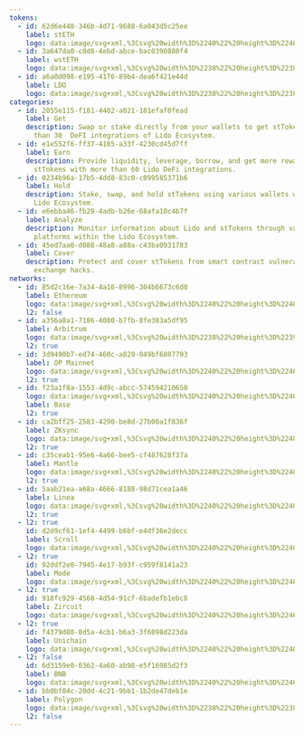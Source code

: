 ```yaml
---
tokens:
  - id: 62d6e448-346b-4d71-9688-6a043d5c25ee
    label: stETH
    logo: data:image/svg+xml,%3Csvg%20width%3D%2240%22%20height%3D%2240%22%20viewBox%3D%220%200%2040%2040%22%20fill%3D%22none%22%20xmlns%3D%22http%3A%2F%2Fwww.w3.org%2F2000%2Fsvg%22%3E%0A%3Crect%20x%3D%220.5%22%20y%3D%220.5%22%20width%3D%2239%22%20height%3D%2239%22%20rx%3D%2219.5%22%20stroke%3D%22black%22%20stroke-opacity%3D%220.1%22%2F%3E%0A%3Cg%20clip-path%3D%22url(%23clip0_11930_237207)%22%3E%0A%3Cg%20opacity%3D%220.7%22%20filter%3D%22url(%23filter0_f_11930_237207)%22%3E%0A%3Cpath%20opacity%3D%220.6%22%20d%3D%22M26.4816%2018.0376L26.6665%2018.3212C28.7519%2021.5202%2028.2861%2025.7098%2025.5468%2028.3939C23.9352%2029.9729%2021.8231%2030.7625%2019.7109%2030.7628C19.7109%2030.7628%2019.7109%2030.7628%2026.4816%2018.0376Z%22%20fill%3D%22%2300A3FF%22%2F%3E%0A%3Cpath%20opacity%3D%220.2%22%20d%3D%22M19.7102%2021.9051L26.481%2018.0376C19.7102%2030.7628%2019.7102%2030.7628%2019.7102%2030.7628C19.7102%2027.9913%2019.7102%2024.8156%2019.7102%2021.9051Z%22%20fill%3D%22%2300A3FF%22%2F%3E%0A%3Cpath%20d%3D%22M12.9329%2018.0376L12.7481%2018.3212C10.6627%2021.5202%2011.1284%2025.7098%2013.8678%2028.3939C15.4793%2029.9729%2017.5915%2030.7625%2019.7037%2030.7628C19.7037%2030.7628%2019.7037%2030.7628%2012.9329%2018.0376Z%22%20fill%3D%22%2300A3FF%22%2F%3E%0A%3Cpath%20opacity%3D%220.6%22%20d%3D%22M19.7016%2021.9051L12.9309%2018.0376C19.7017%2030.7628%2019.7016%2030.7628%2019.7016%2030.7628C19.7016%2027.9913%2019.7016%2024.8156%2019.7016%2021.9051Z%22%20fill%3D%22%2300A3FF%22%2F%3E%0A%3Cpath%20opacity%3D%220.2%22%20d%3D%22M19.7126%2013.2651V19.9355L25.5449%2016.6025L19.7126%2013.2651Z%22%20fill%3D%22%2300A3FF%22%2F%3E%0A%3Cpath%20opacity%3D%220.6%22%20d%3D%22M19.711%2013.2651L13.8745%2016.6024L19.711%2019.9355V13.2651Z%22%20fill%3D%22%2300A3FF%22%2F%3E%0A%3Cpath%20d%3D%22M19.711%207.65527L13.8745%2016.6045L19.711%2013.2578V7.65527Z%22%20fill%3D%22%2300A3FF%22%2F%3E%0A%3Cpath%20opacity%3D%220.6%22%20d%3D%22M19.7126%2013.2568L25.5494%2016.6035L19.7126%207.6499V13.2568Z%22%20fill%3D%22%2300A3FF%22%2F%3E%0A%3C%2Fg%3E%0A%3Cpath%20opacity%3D%220.6%22%20d%3D%22M27.0145%2017.8486L27.2059%2018.1401C29.3652%2021.4273%2028.883%2025.7324%2026.0465%2028.4905C24.3779%2030.1131%2022.1909%2030.9245%2020.0038%2030.9247C20.0038%2030.9247%2020.0038%2030.9247%2027.0145%2017.8486Z%22%20fill%3D%22%2300A3FF%22%2F%3E%0A%3Cpath%20opacity%3D%220.2%22%20d%3D%22M20.003%2021.8228L27.0137%2017.8486C20.003%2030.9247%2020.003%2030.9247%2020.003%2030.9247C20.003%2028.0768%2020.003%2024.8135%2020.003%2021.8228Z%22%20fill%3D%22%2300A3FF%22%2F%3E%0A%3Cpath%20d%3D%22M12.9855%2017.8486L12.7941%2018.1401C10.6348%2021.4273%2011.117%2025.7324%2013.9535%2028.4905C15.6221%2030.1131%2017.8091%2030.9245%2019.9962%2030.9247C19.9962%2030.9247%2019.9962%2030.9247%2012.9855%2017.8486Z%22%20fill%3D%22%2300A3FF%22%2F%3E%0A%3Cpath%20opacity%3D%220.6%22%20d%3D%22M19.9941%2021.8228L12.9834%2017.8486C19.9941%2030.9247%2019.9941%2030.9247%2019.9941%2030.9247C19.9941%2028.0768%2019.9941%2024.8135%2019.9941%2021.8228Z%22%20fill%3D%22%2300A3FF%22%2F%3E%0A%3Cpath%20opacity%3D%220.2%22%20d%3D%22M20.0056%2012.9448V19.7991L26.0446%2016.3742L20.0056%2012.9448Z%22%20fill%3D%22%2300A3FF%22%2F%3E%0A%3Cpath%20opacity%3D%220.6%22%20d%3D%22M20.0038%2012.9448L13.9604%2016.3741L20.0038%2019.7991V12.9448Z%22%20fill%3D%22%2300A3FF%22%2F%3E%0A%3Cpath%20d%3D%22M20.0038%207.18018L13.9604%2016.3761L20.0038%2012.9372V7.18018Z%22%20fill%3D%22%2300A3FF%22%2F%3E%0A%3Cpath%20opacity%3D%220.6%22%20d%3D%22M20.0056%2012.9363L26.0492%2016.3753L20.0056%207.1748V12.9363Z%22%20fill%3D%22%2300A3FF%22%2F%3E%0A%3C%2Fg%3E%0A%3Cdefs%3E%0A%3Cfilter%20id%3D%22filter0_f_11930_237207%22%20x%3D%22-6.55005%22%20y%3D%22-10.3501%22%20width%3D%2252.5146%22%20height%3D%2259.1128%22%20filterUnits%3D%22userSpaceOnUse%22%20color-interpolation-filters%3D%22sRGB%22%3E%0A%3CfeFlood%20flood-opacity%3D%220%22%20result%3D%22BackgroundImageFix%22%2F%3E%0A%3CfeBlend%20mode%3D%22normal%22%20in%3D%22SourceGraphic%22%20in2%3D%22BackgroundImageFix%22%20result%3D%22shape%22%2F%3E%0A%3CfeGaussianBlur%20stdDeviation%3D%229%22%20result%3D%22effect1_foregroundBlur_11930_237207%22%2F%3E%0A%3C%2Ffilter%3E%0A%3CclipPath%20id%3D%22clip0_11930_237207%22%3E%0A%3Crect%20x%3D%221%22%20y%3D%221%22%20width%3D%2238%22%20height%3D%2238%22%20rx%3D%2219%22%20fill%3D%22white%22%2F%3E%0A%3C%2FclipPath%3E%0A%3C%2Fdefs%3E%0A%3C%2Fsvg%3E%0A
  - id: 3a647da0-c0d8-4ebd-abce-bac0390880f4
    label: wstETH
    logo: data:image/svg+xml,%3Csvg%20width%3D%2238%22%20height%3D%2238%22%20viewBox%3D%220%200%2038%2038%22%20fill%3D%22none%22%20xmlns%3D%22http%3A%2F%2Fwww.w3.org%2F2000%2Fsvg%22%3E%0A%3Cg%20clip-path%3D%22url(%23clip0_12890_205105)%22%3E%0A%3Crect%20width%3D%2238%22%20height%3D%2238%22%20rx%3D%2219%22%20fill%3D%22%2300A3FF%22%2F%3E%0A%3Cpath%20opacity%3D%220.6%22%20d%3D%22M26.0145%2017.0732L26.2059%2017.3669C28.3652%2020.6793%2027.883%2025.0173%2025.0465%2027.7965C23.3779%2029.4315%2021.1909%2030.2492%2019.0038%2030.2494C19.0038%2030.2494%2019.0038%2030.2494%2026.0145%2017.0732Z%22%20fill%3D%22white%22%2F%3E%0A%3Cpath%20opacity%3D%220.2%22%20d%3D%22M19.003%2021.0778L26.0137%2017.0732C19.003%2030.2494%2019.003%2030.2494%2019.003%2030.2494C19.003%2027.3797%2019.003%2024.0915%2019.003%2021.0778Z%22%20fill%3D%22white%22%2F%3E%0A%3Cpath%20d%3D%22M11.9855%2017.0732L11.7941%2017.3669C9.63478%2020.6793%2010.117%2025.0173%2012.9535%2027.7965C14.6221%2029.4315%2016.8091%2030.2492%2018.9962%2030.2494C18.9962%2030.2494%2018.9962%2030.2494%2011.9855%2017.0732Z%22%20fill%3D%22white%22%2F%3E%0A%3Cpath%20opacity%3D%220.6%22%20d%3D%22M18.9941%2021.0778L11.9834%2017.0732C18.9941%2030.2494%2018.9941%2030.2494%2018.9941%2030.2494C18.9941%2027.3797%2018.9941%2024.0915%2018.9941%2021.0778Z%22%20fill%3D%22white%22%2F%3E%0A%3Cpath%20opacity%3D%220.2%22%20d%3D%22M19.0056%2012.1313V19.0381L25.0446%2015.587L19.0056%2012.1313Z%22%20fill%3D%22white%22%2F%3E%0A%3Cpath%20opacity%3D%220.6%22%20d%3D%22M19.0038%2012.1313L12.9604%2015.5869L19.0038%2019.0381V12.1313Z%22%20fill%3D%22white%22%2F%3E%0A%3Cpath%20d%3D%22M19.0038%206.32275L12.9604%2015.5891L19.0038%2012.1238V6.32275Z%22%20fill%3D%22white%22%2F%3E%0A%3Cpath%20opacity%3D%220.6%22%20d%3D%22M19.0056%2012.123L25.0492%2015.5883L19.0056%206.31738V12.123Z%22%20fill%3D%22white%22%2F%3E%0A%3Cg%20opacity%3D%220.7%22%20filter%3D%22url(%23filter0_f_12890_205105)%22%3E%0A%3Cpath%20opacity%3D%220.6%22%20d%3D%22M29.5625%2021.4873L29.7642%2021.7967C32.0386%2025.2856%2031.5306%2029.855%2028.5429%2032.7824C26.7853%2034.5046%2024.4817%2035.3658%2022.178%2035.366C22.178%2035.366%2022.178%2035.366%2029.5625%2021.4873Z%22%20fill%3D%22white%22%2F%3E%0A%3Cpath%20opacity%3D%220.2%22%20d%3D%22M22.1772%2025.7054L29.5618%2021.4873C22.1773%2035.366%2022.1772%2035.366%2022.1772%2035.366C22.1772%2032.3433%2022.1772%2028.8797%2022.1772%2025.7054Z%22%20fill%3D%22white%22%2F%3E%0A%3Cpath%20d%3D%22M14.7856%2021.4873L14.584%2021.7967C12.3096%2025.2856%2012.8175%2029.855%2015.8052%2032.7824C17.5629%2034.5046%2019.8665%2035.3658%2022.1702%2035.366C22.1702%2035.366%2022.1702%2035.366%2014.7856%2021.4873Z%22%20fill%3D%22white%22%2F%3E%0A%3Cpath%20opacity%3D%220.6%22%20d%3D%22M22.168%2025.7054L14.7834%2021.4873C22.168%2035.366%2022.168%2035.366%2022.168%2035.366C22.168%2032.3433%2022.168%2028.8797%2022.168%2025.7054Z%22%20fill%3D%22white%22%2F%3E%0A%3Cpath%20opacity%3D%220.2%22%20d%3D%22M22.1799%2016.2822V23.5573L28.5409%2019.9221L22.1799%2016.2822Z%22%20fill%3D%22white%22%2F%3E%0A%3Cpath%20opacity%3D%220.6%22%20d%3D%22M22.1781%2016.2822L15.8125%2019.922L22.1781%2023.5573V16.2822Z%22%20fill%3D%22white%22%2F%3E%0A%3Cpath%20d%3D%22M22.1781%2010.1641L15.8125%2019.9245L22.1781%2016.2745V10.1641Z%22%20fill%3D%22white%22%2F%3E%0A%3Cpath%20opacity%3D%220.6%22%20d%3D%22M22.1799%2016.2734L28.5457%2019.9235L22.1799%2010.1582V16.2734Z%22%20fill%3D%22white%22%2F%3E%0A%3C%2Fg%3E%0A%3C%2Fg%3E%0A%3Crect%20x%3D%220.5%22%20y%3D%220.5%22%20width%3D%2237%22%20height%3D%2237%22%20rx%3D%2218.5%22%20stroke%3D%22black%22%20stroke-opacity%3D%220.1%22%2F%3E%0A%3Cdefs%3E%0A%3Cfilter%20id%3D%22filter0_f_12890_205105%22%20x%3D%22-20.8318%22%20y%3D%22-23.8418%22%20width%3D%2286.0117%22%20height%3D%2293.208%22%20filterUnits%3D%22userSpaceOnUse%22%20color-interpolation-filters%3D%22sRGB%22%3E%0A%3CfeFlood%20flood-opacity%3D%220%22%20result%3D%22BackgroundImageFix%22%2F%3E%0A%3CfeBlend%20mode%3D%22normal%22%20in%3D%22SourceGraphic%22%20in2%3D%22BackgroundImageFix%22%20result%3D%22shape%22%2F%3E%0A%3CfeGaussianBlur%20stdDeviation%3D%2217%22%20result%3D%22effect1_foregroundBlur_12890_205105%22%2F%3E%0A%3C%2Ffilter%3E%0A%3CclipPath%20id%3D%22clip0_12890_205105%22%3E%0A%3Crect%20width%3D%2238%22%20height%3D%2238%22%20rx%3D%2219%22%20fill%3D%22white%22%2F%3E%0A%3C%2FclipPath%3E%0A%3C%2Fdefs%3E%0A%3C%2Fsvg%3E%0A
  - id: a6a0d098-e195-4176-89b4-dea6f421e44d
    label: LDO
    logo: data:image/svg+xml,%3Csvg%20width%3D%2238%22%20height%3D%2238%22%20viewBox%3D%220%200%2038%2038%22%20fill%3D%22none%22%20xmlns%3D%22http%3A%2F%2Fwww.w3.org%2F2000%2Fsvg%22%3E%0A%3Cg%20clip-path%3D%22url(%23clip0_12890_206104)%22%3E%0A%3Crect%20width%3D%2238%22%20height%3D%2238%22%20rx%3D%2219%22%20fill%3D%22%23FFAA7D%22%2F%3E%0A%3Cpath%20fill-rule%3D%22evenodd%22%20clip-rule%3D%22evenodd%22%20d%3D%22M19.018%207.56055L24.432%2015.7274L19.0177%2018.7681L13.6041%2015.7273L19.018%207.56055ZM15.2614%2015.3411L19.018%209.67438L22.7746%2015.3411L19.0178%2017.451L15.2614%2015.3411Z%22%20fill%3D%22white%22%2F%3E%0A%3Cpath%20d%3D%22M19.01%2020.5631L12.7296%2017.0355L12.5581%2017.2942C10.6238%2020.2121%2011.0558%2024.0335%2013.5967%2026.4817C16.5868%2029.3627%2021.4348%2029.3627%2024.4249%2026.4817C26.9659%2024.0335%2027.3979%2020.2121%2025.4635%2017.2942L25.292%2017.0354L19.01%2020.5631Z%22%20fill%3D%22white%22%2F%3E%0A%3Cg%20opacity%3D%220.2%22%20filter%3D%22url(%23filter0_f_12890_206104)%22%3E%0A%3Cpath%20fill-rule%3D%22evenodd%22%20clip-rule%3D%22evenodd%22%20d%3D%22M21.2946%206.6499L26.7086%2014.8167L21.2943%2017.8574L15.8807%2014.8166L21.2946%206.6499ZM17.538%2014.4304L21.2946%208.76373L25.0513%2014.4305L21.2944%2016.5404L17.538%2014.4304Z%22%20fill%3D%22white%22%2F%3E%0A%3Cpath%20d%3D%22M21.2866%2019.6525L15.0062%2016.1248L14.8347%2016.3836C12.9004%2019.3014%2013.3324%2023.1228%2015.8733%2025.5711C18.8635%2028.452%2023.7114%2028.452%2026.7015%2025.5711C29.2425%2023.1228%2029.6745%2019.3014%2027.7401%2016.3836L27.5686%2016.1248L21.2866%2019.6525Z%22%20fill%3D%22white%22%2F%3E%0A%3C%2Fg%3E%0A%3C%2Fg%3E%0A%3Crect%20x%3D%220.5%22%20y%3D%220.5%22%20width%3D%2237%22%20height%3D%2237%22%20rx%3D%2218.5%22%20stroke%3D%22black%22%20stroke-opacity%3D%220.1%22%2F%3E%0A%3Cdefs%3E%0A%3Cfilter%20id%3D%22filter0_f_12890_206104%22%20x%3D%22-0.369385%22%20y%3D%22-7.3501%22%20width%3D%2243.3137%22%20height%3D%2249.082%22%20filterUnits%3D%22userSpaceOnUse%22%20color-interpolation-filters%3D%22sRGB%22%3E%0A%3CfeFlood%20flood-opacity%3D%220%22%20result%3D%22BackgroundImageFix%22%2F%3E%0A%3CfeBlend%20mode%3D%22normal%22%20in%3D%22SourceGraphic%22%20in2%3D%22BackgroundImageFix%22%20result%3D%22shape%22%2F%3E%0A%3CfeGaussianBlur%20stdDeviation%3D%227%22%20result%3D%22effect1_foregroundBlur_12890_206104%22%2F%3E%0A%3C%2Ffilter%3E%0A%3CclipPath%20id%3D%22clip0_12890_206104%22%3E%0A%3Crect%20width%3D%2238%22%20height%3D%2238%22%20rx%3D%2219%22%20fill%3D%22white%22%2F%3E%0A%3C%2FclipPath%3E%0A%3C%2Fdefs%3E%0A%3C%2Fsvg%3E%0A
categories:
  - id: 2055e115-f181-4402-a021-181efaf0fead
    label: Get
    description: Swap or stake directly from your wallets to get stTokens using more
      than 30  DeFI integrations of Lido Ecosystem.
  - id: e1e552f6-ff37-4185-a33f-4230cd45d7ff
    label: Earn
    description: Provide liquidity, leverage, borrow, and get more rewards with
      stTokens with more than 60 Lido DeFi integrations.
  - id: 0234b96a-17b5-4dd8-83c0-c099585371b6
    label: Hold
    description: Stake, swap, and hold stTokens using various wallets within the
      Lido Ecosystem.
  - id: e6ebba46-fb29-4adb-b26e-68afa10c4b7f
    label: Analyze
    description: Monitor information about Lido and stTokens through various
      platforms within the Lido Ecosystem.
  - id: 45ed7aa0-d088-48a8-a88a-c43ba0931783
    label: Cover
    description: Protect and cover stTokens from smart contract vulnerabilities and
      exchange hacks.
networks:
  - id: 85d2c16e-7a34-4a16-8996-304b6673c6d0
    label: Ethereum
    logo: data:image/svg+xml,%3Csvg%20width%3D%2240%22%20height%3D%2240%22%20viewBox%3D%220%200%2040%2040%22%20fill%3D%22none%22%20xmlns%3D%22http%3A%2F%2Fwww.w3.org%2F2000%2Fsvg%22%3E%0A%3Crect%20x%3D%220.5%22%20y%3D%220.5%22%20width%3D%2239%22%20height%3D%2239%22%20rx%3D%2219.5%22%20stroke%3D%22black%22%20stroke-opacity%3D%220.1%22%2F%3E%0A%3Cg%20clip-path%3D%22url(%23clip0_2027_99108)%22%3E%0A%3Cpath%20opacity%3D%220.6%22%20d%3D%22M19.8603%2016.7002L12.0833%2020.2371L19.8603%2024.8318L27.6342%2020.2371L19.8603%2016.7002Z%22%20fill%3D%22black%22%2F%3E%0A%3Cpath%20opacity%3D%220.45%22%20d%3D%22M12.0833%2020.2371L19.8603%2024.8318V7.3335L12.0833%2020.2371Z%22%20fill%3D%22black%22%2F%3E%0A%3Cpath%20opacity%3D%220.8%22%20d%3D%22M19.8577%207.3335V24.8318L27.6316%2020.2371L19.8577%207.3335Z%22%20fill%3D%22black%22%2F%3E%0A%3Cpath%20opacity%3D%220.45%22%20d%3D%22M12.0833%2021.7104L19.8603%2032.6667V26.3051L12.0833%2021.7104Z%22%20fill%3D%22black%22%2F%3E%0A%3Cpath%20opacity%3D%220.8%22%20d%3D%22M19.8577%2026.3051V32.6667L27.6377%2021.7104L19.8577%2026.3051Z%22%20fill%3D%22black%22%2F%3E%0A%3Cg%20opacity%3D%220.3%22%20filter%3D%22url(%23filter0_f_2027_99108)%22%3E%0A%3Cpath%20opacity%3D%220.6%22%20d%3D%22M23.977%2016.5415L16.2%2020.0785L23.977%2024.6731L31.7509%2020.0785L23.977%2016.5415Z%22%20fill%3D%22black%22%2F%3E%0A%3Cpath%20opacity%3D%220.45%22%20d%3D%22M16.2%2020.0784L23.977%2024.6731V7.1748L16.2%2020.0784Z%22%20fill%3D%22black%22%2F%3E%0A%3Cpath%20opacity%3D%220.8%22%20d%3D%22M23.9744%207.1748V24.6731L31.7483%2020.0784L23.9744%207.1748Z%22%20fill%3D%22black%22%2F%3E%0A%3Cpath%20opacity%3D%220.45%22%20d%3D%22M16.2%2021.5518L23.977%2032.508V26.1464L16.2%2021.5518Z%22%20fill%3D%22black%22%2F%3E%0A%3Cpath%20opacity%3D%220.8%22%20d%3D%22M23.9744%2026.1464V32.508L31.7544%2021.5518L23.9744%2026.1464Z%22%20fill%3D%22black%22%2F%3E%0A%3C%2Fg%3E%0A%3C%2Fg%3E%0A%3Cdefs%3E%0A%3Cfilter%20id%3D%22filter0_f_2027_99108%22%20x%3D%222.19995%22%20y%3D%22-6.8252%22%20width%3D%2243.5544%22%20height%3D%2253.333%22%20filterUnits%3D%22userSpaceOnUse%22%20color-interpolation-filters%3D%22sRGB%22%3E%0A%3CfeFlood%20flood-opacity%3D%220%22%20result%3D%22BackgroundImageFix%22%2F%3E%0A%3CfeBlend%20mode%3D%22normal%22%20in%3D%22SourceGraphic%22%20in2%3D%22BackgroundImageFix%22%20result%3D%22shape%22%2F%3E%0A%3CfeGaussianBlur%20stdDeviation%3D%227%22%20result%3D%22effect1_foregroundBlur_2027_99108%22%2F%3E%0A%3C%2Ffilter%3E%0A%3CclipPath%20id%3D%22clip0_2027_99108%22%3E%0A%3Crect%20width%3D%2238%22%20height%3D%2238%22%20fill%3D%22white%22%20transform%3D%22translate(1%201)%22%2F%3E%0A%3C%2FclipPath%3E%0A%3C%2Fdefs%3E%0A%3C%2Fsvg%3E%0A
    l2: false
  - id: a356a8a1-7186-4080-b7fb-8fe383a5df95
    label: Arbitrum
    logo: data:image/svg+xml,%3Csvg%20width%3D%2238%22%20height%3D%2239%22%20viewBox%3D%220%200%2038%2039%22%20fill%3D%22none%22%20xmlns%3D%22http%3A%2F%2Fwww.w3.org%2F2000%2Fsvg%22%3E%0A%3Crect%20x%3D%220.5%22%20y%3D%221.5%22%20width%3D%2237%22%20height%3D%2237%22%20rx%3D%2218.5%22%20stroke%3D%22black%22%20stroke-opacity%3D%220.1%22%2F%3E%0A%3Cg%20opacity%3D%220.5%22%20filter%3D%22url(%23filter0_f_12890_207013)%22%3E%0A%3Cpath%20d%3D%22M23.7772%2017.3069L25.3438%2014.6488L29.5661%2021.2255L29.5681%2022.4876L29.5543%2013.8025C29.5443%2013.5902%2029.4316%2013.396%2029.2517%2013.2815L21.65%208.90861C21.4722%208.82122%2021.2467%208.82215%2021.0692%208.91132C21.0452%208.92337%2021.0227%208.93641%2021.0012%208.95064L20.9747%208.96733L13.5959%2013.2434L13.5672%2013.2564C13.5304%2013.2734%2013.4933%2013.2949%2013.4583%2013.3199C13.3184%2013.4203%2013.2255%2013.5686%2013.1954%2013.735C13.191%2013.7602%2013.1876%2013.786%2013.186%2013.8118L13.1976%2020.8894L17.1305%2014.7933C17.6257%2013.985%2018.7045%2013.7246%2019.706%2013.7387L20.8815%2013.7698L13.9558%2024.8771L14.7721%2025.3472L21.7809%2013.781L24.8787%2013.7698L17.8881%2025.6278L20.8012%2027.3035L21.1493%2027.5036C21.2965%2027.5635%2021.4701%2027.5665%2021.6185%2027.5129L29.3271%2023.0455L27.8533%2023.8995L23.7772%2017.3069ZM24.3749%2025.9154L21.4326%2021.2972L23.2287%2018.2493L27.0929%2024.3402L24.3749%2025.9154Z%22%20fill%3D%22%2396BEDC%22%2F%3E%0A%3Cpath%20d%3D%22M21.4324%2021.2974L24.3747%2025.9156L27.0927%2024.3404L23.2285%2018.2495L21.4324%2021.2974Z%22%20fill%3D%22%2328A0F0%22%2F%3E%0A%3Cpath%20d%3D%22M29.5679%2022.4877L29.5659%2021.2257L25.3436%2014.6489L23.7771%2017.307L27.8532%2023.8996L29.327%2023.0456C29.4715%2022.9282%2029.559%2022.7559%2029.5681%2022.57L29.5679%2022.4877Z%22%20fill%3D%22%2328A0F0%22%2F%3E%0A%3Cpath%20d%3D%22M11.8743%2023.678L13.9555%2024.8772L20.8812%2013.7699L19.7058%2013.7388C18.7043%2013.7247%2017.6255%2013.985%2017.1303%2014.7934L13.1974%2020.8895L11.8743%2022.9225L11.8743%2023.678Z%22%20fill%3D%22white%22%2F%3E%0A%3Cpath%20d%3D%22M24.8785%2013.77L21.7807%2013.7812L14.772%2025.3474L17.2217%2026.758L17.8879%2025.628L24.8785%2013.77Z%22%20fill%3D%22white%22%2F%3E%0A%3Cpath%20d%3D%22M30.8736%2013.754C30.8476%2013.1061%2030.4969%2012.513%2029.9474%2012.1677L22.246%207.73865C21.7025%207.46492%2021.0235%207.46459%2020.4791%207.73845C20.4147%207.77089%2012.9896%2012.0774%2012.9896%2012.0774C12.8869%2012.1267%2012.7879%2012.1854%2012.6947%2012.252C12.2042%2012.6035%2011.9052%2013.1498%2011.8745%2013.75V22.9227L13.1976%2020.8896L13.186%2013.8121C13.1876%2013.7862%2013.1909%2013.7608%2013.1954%2013.7356C13.2253%2013.5691%2013.3183%2013.4205%2013.4583%2013.3202C13.4932%2013.2951%2021.0452%208.92361%2021.0692%208.91156C21.2467%208.82239%2021.4723%208.82147%2021.65%208.90885L29.2518%2013.2817C29.4316%2013.3962%2029.5443%2013.5905%2029.5543%2013.8028V22.57C29.5451%2022.7561%2029.4717%2022.9283%2029.3271%2023.0457L27.8533%2023.8997L27.0929%2024.3404L24.3749%2025.9156L21.6185%2027.5132C21.47%2027.5667%2021.2965%2027.5638%2021.1492%2027.5039L17.888%2025.6281L17.2218%2026.7579L20.1526%2028.4454C20.2495%2028.5005%2020.3359%2028.5493%2020.4067%2028.5892C20.5164%2028.6508%2020.5912%2028.6919%2020.6176%2028.7047C20.8259%2028.8058%2021.1256%2028.8647%2021.3957%2028.8647C21.6433%2028.8647%2021.8847%2028.8193%2022.1132%2028.7298L30.1193%2024.093C30.5788%2023.737%2030.8492%2023.2%2030.8736%2022.6183V13.754Z%22%20fill%3D%22%2396BEDC%22%2F%3E%0A%3C%2Fg%3E%0A%3Cpath%20d%3D%22M21.4026%2019.1076L22.9691%2016.4495L27.1914%2023.0262L27.1934%2024.2882L27.1797%2015.6032C27.1697%2015.3909%2027.0569%2015.1967%2026.877%2015.0822L19.2754%2010.7094C19.0976%2010.622%2018.8721%2010.6229%2018.6946%2010.7121C18.6706%2010.7241%2018.6481%2010.7372%2018.6266%2010.7514L18.6001%2010.7681L11.2214%2015.0442L11.1927%2015.0572C11.1559%2015.0741%2011.1187%2015.0956%2011.0838%2015.1207C10.9439%2015.221%2010.851%2015.3693%2010.8209%2015.5358C10.8165%2015.561%2010.8131%2015.5867%2010.8115%2015.6126L10.8231%2022.69L14.756%2016.5941C15.2511%2015.7857%2016.33%2015.5253%2017.3314%2015.5395L18.5069%2015.5705L11.5812%2026.6777L12.3976%2027.1478L19.4063%2015.5818L22.5041%2015.5705L15.5135%2027.4284L18.4266%2029.1041L18.7747%2029.3042C18.9219%2029.3641%2019.0955%2029.3671%2019.244%2029.3135L26.9524%2024.8461L25.4787%2025.7002L21.4026%2019.1076ZM22.0003%2027.716L19.058%2023.0979L20.8541%2020.05L24.7182%2026.1409L22.0003%2027.716Z%22%20fill%3D%22%232D374B%22%2F%3E%0A%3Cpath%20d%3D%22M19.0579%2023.0982L22.0001%2027.7163L24.7181%2026.1412L20.854%2020.0503L19.0579%2023.0982Z%22%20fill%3D%22%2328A0F0%22%2F%3E%0A%3Cpath%20d%3D%22M27.1931%2024.2884L27.1911%2023.0264L22.9688%2016.4497L21.4023%2019.1078L25.4784%2025.7003L26.9522%2024.8463C27.0967%2024.7289%2027.1842%2024.5566%2027.1933%2024.3707L27.1931%2024.2884Z%22%20fill%3D%22%2328A0F0%22%2F%3E%0A%3Cpath%20d%3D%22M9.49983%2025.4786L11.581%2026.6779L18.5066%2015.5706L17.3312%2015.5396C16.3297%2015.5255%2015.2509%2015.7858%2014.7557%2016.5941L10.8229%2022.6902L9.49976%2024.7232L9.49983%2025.4786Z%22%20fill%3D%22white%22%2F%3E%0A%3Cpath%20d%3D%22M22.5039%2015.5708L19.4061%2015.582L12.3975%2027.1481L14.8472%2028.5586L15.5134%2027.4287L22.5039%2015.5708Z%22%20fill%3D%22white%22%2F%3E%0A%3Cpath%20d%3D%22M28.4989%2015.5547C28.473%2014.9068%2028.1222%2014.3137%2027.5727%2013.9684L19.8714%209.53943C19.3279%209.2657%2018.6489%209.26537%2018.1045%209.53923C18.0401%209.57167%2010.6151%2013.8781%2010.6151%2013.8781C10.5123%2013.9274%2010.4134%2013.9861%2010.3202%2014.0527C9.82972%2014.4043%209.53071%2014.9506%209.5%2015.5508V24.7233L10.8231%2022.6902L10.8115%2015.6128C10.8131%2015.5869%2010.8164%2015.5615%2010.8209%2015.5364C10.8508%2015.3698%2010.9438%2015.2212%2011.0838%2015.1209C11.1187%2015.0959%2018.6706%2010.7244%2018.6946%2010.7123C18.8721%2010.6232%2019.0977%2010.6222%2019.2754%2010.7096L26.8771%2015.0824C27.0569%2015.1969%2027.1696%2015.3912%2027.1796%2015.6035V24.3707C27.1705%2024.5567%2027.097%2024.7289%2026.9524%2024.8463L25.4787%2025.7004L24.7182%2026.1411L22.0003%2027.7162L19.2439%2029.3138C19.0954%2029.3673%2018.9219%2029.3644%2018.7747%2029.3045L15.5134%2027.4287L14.8473%2028.5586L17.778%2030.246C17.8749%2030.3011%2017.9613%2030.3499%2018.0321%2030.3898C18.1418%2030.4514%2018.2166%2030.4925%2018.243%2030.5053C18.4513%2030.6064%2018.751%2030.6653%2019.0211%2030.6653C19.2687%2030.6653%2019.5101%2030.6198%2019.7386%2030.5304L27.7446%2025.8936C28.2041%2025.5376%2028.4745%2025.0006%2028.4989%2024.419V15.5547Z%22%20fill%3D%22%2396BEDC%22%2F%3E%0A%3Cdefs%3E%0A%3Cfilter%20id%3D%22filter0_f_12890_207013%22%20x%3D%224.87427%22%20y%3D%220.533203%22%20width%3D%2232.9993%22%20height%3D%2235.3315%22%20filterUnits%3D%22userSpaceOnUse%22%20color-interpolation-filters%3D%22sRGB%22%3E%0A%3CfeFlood%20flood-opacity%3D%220%22%20result%3D%22BackgroundImageFix%22%2F%3E%0A%3CfeBlend%20mode%3D%22normal%22%20in%3D%22SourceGraphic%22%20in2%3D%22BackgroundImageFix%22%20result%3D%22shape%22%2F%3E%0A%3CfeGaussianBlur%20stdDeviation%3D%223.5%22%20result%3D%22effect1_foregroundBlur_12890_207013%22%2F%3E%0A%3C%2Ffilter%3E%0A%3C%2Fdefs%3E%0A%3C%2Fsvg%3E%0A
    l2: true
  - id: 3d9490b7-ed74-460c-a829-049bf6807793
    label: OP Mainnet
    logo: data:image/svg+xml,%3Csvg%20width%3D%2240%22%20height%3D%2240%22%20viewBox%3D%220%200%2040%2040%22%20fill%3D%22none%22%20xmlns%3D%22http%3A%2F%2Fwww.w3.org%2F2000%2Fsvg%22%3E%0A%3Crect%20x%3D%220.5%22%20y%3D%220.5%22%20width%3D%2239%22%20height%3D%2239%22%20rx%3D%2219.5%22%20stroke%3D%22black%22%20stroke-opacity%3D%220.1%22%2F%3E%0A%3Cg%20clip-path%3D%22url(%23clip0_9172_71595)%22%3E%0A%3Cg%20filter%3D%22url(%23filter0_f_9172_71595)%22%3E%0A%3Cpath%20d%3D%22M22.3749%2029.0252C27.8839%2029.0252%2032.3499%2024.5592%2032.3499%2019.0502C32.3499%2013.5412%2027.8839%209.0752%2022.3749%209.0752C16.8659%209.0752%2012.3999%2013.5412%2012.3999%2019.0502C12.3999%2024.5592%2016.8659%2029.0252%2022.3749%2029.0252Z%22%20fill%3D%22%23FF0420%22%20fill-opacity%3D%220.4%22%2F%3E%0A%3C%2Fg%3E%0A%3Cpath%20d%3D%22M19.9999%2029.9754C25.5089%2029.9754%2029.9749%2025.5094%2029.9749%2020.0004C29.9749%2014.4914%2025.5089%2010.0254%2019.9999%2010.0254C14.4909%2010.0254%2010.0249%2014.4914%2010.0249%2020.0004C10.0249%2025.5094%2014.4909%2029.9754%2019.9999%2029.9754Z%22%20fill%3D%22white%22%2F%3E%0A%3Cpath%20d%3D%22M19.9982%2010.0234C14.5119%2010.0234%2010.0232%2014.5122%2010.0232%2019.9984C10.0232%2025.4847%2014.5119%2029.9734%2019.9982%2029.9734C25.4844%2029.9734%2029.9732%2025.4847%2029.9732%2019.9984C29.9732%2014.5122%2025.4844%2010.0234%2019.9982%2010.0234ZM19.9982%2025.0857V28.8263C16.1578%2028.8263%2013.0656%2025.7341%2013.0656%2021.8937C13.0656%2018.0533%2016.1578%2014.9611%2019.9982%2014.9611V11.2204C23.8386%2011.2204%2026.9308%2014.3127%2026.9308%2018.1531C26.9308%2021.9934%2023.8386%2025.0857%2019.9982%2025.0857Z%22%20fill%3D%22%23FF0521%22%2F%3E%0A%3Cpath%20d%3D%22M20.0481%2016.5571H19.9982C19.2501%2018.0534%2018.1029%2019.2005%2016.6067%2019.9486C18.1029%2020.7466%2019.2501%2021.8938%2019.9982%2023.4399H20.0481C20.7962%2021.9436%2021.9433%2020.7965%2023.4396%2020.0484C21.9433%2019.2504%2020.7962%2018.1033%2020.0481%2016.5571Z%22%20fill%3D%22%23FF0521%22%2F%3E%0A%3C%2Fg%3E%0A%3Cdefs%3E%0A%3Cfilter%20id%3D%22filter0_f_9172_71595%22%20x%3D%22-1.6001%22%20y%3D%22-4.9248%22%20width%3D%2247.95%22%20height%3D%2247.9502%22%20filterUnits%3D%22userSpaceOnUse%22%20color-interpolation-filters%3D%22sRGB%22%3E%0A%3CfeFlood%20flood-opacity%3D%220%22%20result%3D%22BackgroundImageFix%22%2F%3E%0A%3CfeBlend%20mode%3D%22normal%22%20in%3D%22SourceGraphic%22%20in2%3D%22BackgroundImageFix%22%20result%3D%22shape%22%2F%3E%0A%3CfeGaussianBlur%20stdDeviation%3D%227%22%20result%3D%22effect1_foregroundBlur_9172_71595%22%2F%3E%0A%3C%2Ffilter%3E%0A%3CclipPath%20id%3D%22clip0_9172_71595%22%3E%0A%3Crect%20width%3D%2238%22%20height%3D%2238%22%20fill%3D%22white%22%20transform%3D%22translate(1%201)%22%2F%3E%0A%3C%2FclipPath%3E%0A%3C%2Fdefs%3E%0A%3C%2Fsvg%3E%0A
    l2: true
  - id: f23a1f8a-1553-4d9c-abcc-574594210650
    logo: data:image/svg+xml,%3Csvg%20width%3D%2240%22%20height%3D%2240%22%20viewBox%3D%220%200%2040%2040%22%20fill%3D%22none%22%20xmlns%3D%22http%3A%2F%2Fwww.w3.org%2F2000%2Fsvg%22%3E%0A%3Crect%20x%3D%220.5%22%20y%3D%220.5%22%20width%3D%2239%22%20height%3D%2239%22%20rx%3D%2219.5%22%20stroke%3D%22black%22%20stroke-opacity%3D%220.1%22%2F%3E%0A%3Cg%20clip-path%3D%22url(%23clip0_9172_71613)%22%3E%0A%3Cg%20filter%3D%22url(%23filter0_f_9172_71613)%22%3E%0A%3Cpath%20d%3D%22M21.8825%2028.5501C27.4015%2028.5501%2031.875%2024.0845%2031.875%2018.5751C31.875%2013.0657%2027.4015%208.6001%2021.8825%208.6001C16.6468%208.6001%2012.352%2012.6204%2011.925%2017.7364H25.1327V19.4138H11.925C12.352%2024.5298%2016.6468%2028.5501%2021.8825%2028.5501Z%22%20fill%3D%22%231A3FF5%22%20fill-opacity%3D%220.4%22%2F%3E%0A%3C%2Fg%3E%0A%3Cpath%20d%3D%22M19.9823%2029.9749C25.5013%2029.9749%2029.9749%2025.5093%2029.9749%2019.9999C29.9749%2014.4905%2025.5013%2010.0249%2019.9823%2010.0249C14.7467%2010.0249%2010.4518%2014.0452%2010.0249%2019.1612H23.2326V20.8386H10.0249C10.4518%2025.9546%2014.7467%2029.9749%2019.9823%2029.9749Z%22%20fill%3D%22%231A3FF5%22%2F%3E%0A%3C%2Fg%3E%0A%3Cdefs%3E%0A%3Cfilter%20id%3D%22filter0_f_9172_71613%22%20x%3D%221.92505%22%20y%3D%22-1.3999%22%20width%3D%2239.95%22%20height%3D%2239.9502%22%20filterUnits%3D%22userSpaceOnUse%22%20color-interpolation-filters%3D%22sRGB%22%3E%0A%3CfeFlood%20flood-opacity%3D%220%22%20result%3D%22BackgroundImageFix%22%2F%3E%0A%3CfeBlend%20mode%3D%22normal%22%20in%3D%22SourceGraphic%22%20in2%3D%22BackgroundImageFix%22%20result%3D%22shape%22%2F%3E%0A%3CfeGaussianBlur%20stdDeviation%3D%225%22%20result%3D%22effect1_foregroundBlur_9172_71613%22%2F%3E%0A%3C%2Ffilter%3E%0A%3CclipPath%20id%3D%22clip0_9172_71613%22%3E%0A%3Crect%20width%3D%2238%22%20height%3D%2238%22%20fill%3D%22white%22%20transform%3D%22translate(1%201)%22%2F%3E%0A%3C%2FclipPath%3E%0A%3C%2Fdefs%3E%0A%3C%2Fsvg%3E%0A
    label: Base
    l2: true
  - id: ca2bff25-2583-4290-be8d-27b00a1f836f
    label: ZKsync
    logo: data:image/svg+xml,%3Csvg%20width%3D%2240%22%20height%3D%2240%22%20viewBox%3D%220%200%2040%2040%22%20fill%3D%22none%22%20xmlns%3D%22http%3A%2F%2Fwww.w3.org%2F2000%2Fsvg%22%3E%0A%3Crect%20x%3D%220.5%22%20y%3D%220.5%22%20width%3D%2239%22%20height%3D%2239%22%20rx%3D%2219.5%22%20stroke%3D%22black%22%20stroke-opacity%3D%220.1%22%2F%3E%0A%3Cg%20clip-path%3D%22url(%23clip0_9172_71636)%22%3E%0A%3Cpath%20fill-rule%3D%22evenodd%22%20clip-rule%3D%22evenodd%22%20d%3D%22M31.1626%2019.9064L24.7587%2013.5312V18.1974L18.4028%2022.8731H24.7587V26.2815L31.1626%2019.9064Z%22%20fill%3D%22black%22%2F%3E%0A%3Cpath%20fill-rule%3D%22evenodd%22%20clip-rule%3D%22evenodd%22%20d%3D%22M8.6001%2019.9062L15.004%2026.2813V21.644L21.3599%2016.9299H15.004V13.5215L8.6001%2019.9062Z%22%20fill%3D%22black%22%2F%3E%0A%3Cg%20filter%3D%22url(%23filter0_f_9172_71636)%22%3E%0A%3Cpath%20fill-rule%3D%22evenodd%22%20clip-rule%3D%22evenodd%22%20d%3D%22M32.3501%2018.7511L25.9462%2012.376V17.0421L19.5903%2021.7178H25.9462V25.1262L32.3501%2018.7511Z%22%20fill%3D%22black%22%20fill-opacity%3D%220.5%22%2F%3E%0A%3Cpath%20fill-rule%3D%22evenodd%22%20clip-rule%3D%22evenodd%22%20d%3D%22M9.7876%2018.7509L16.1915%2025.126V20.4887L22.5474%2015.7746H16.1915V12.3662L9.7876%2018.7509Z%22%20fill%3D%22black%22%20fill-opacity%3D%220.5%22%2F%3E%0A%3C%2Fg%3E%0A%3C%2Fg%3E%0A%3Cdefs%3E%0A%3Cfilter%20id%3D%22filter0_f_9172_71636%22%20x%3D%22-4.2124%22%20y%3D%22-1.63379%22%20width%3D%2250.5625%22%20height%3D%2240.7598%22%20filterUnits%3D%22userSpaceOnUse%22%20color-interpolation-filters%3D%22sRGB%22%3E%0A%3CfeFlood%20flood-opacity%3D%220%22%20result%3D%22BackgroundImageFix%22%2F%3E%0A%3CfeBlend%20mode%3D%22normal%22%20in%3D%22SourceGraphic%22%20in2%3D%22BackgroundImageFix%22%20result%3D%22shape%22%2F%3E%0A%3CfeGaussianBlur%20stdDeviation%3D%227%22%20result%3D%22effect1_foregroundBlur_9172_71636%22%2F%3E%0A%3C%2Ffilter%3E%0A%3CclipPath%20id%3D%22clip0_9172_71636%22%3E%0A%3Crect%20width%3D%2238%22%20height%3D%2238%22%20fill%3D%22white%22%20transform%3D%22translate(1%201)%22%2F%3E%0A%3C%2FclipPath%3E%0A%3C%2Fdefs%3E%0A%3C%2Fsvg%3E%0A
    l2: true
  - id: c35ceab1-95e6-4a66-bee5-cf487628f37a
    label: Mantle
    logo: data:image/svg+xml,%3Csvg%20width%3D%2240%22%20height%3D%2240%22%20viewBox%3D%220%200%2040%2040%22%20fill%3D%22none%22%20xmlns%3D%22http%3A%2F%2Fwww.w3.org%2F2000%2Fsvg%22%3E%0A%3Crect%20x%3D%220.5%22%20y%3D%220.5%22%20width%3D%2239%22%20height%3D%2239%22%20rx%3D%2219.5%22%20stroke%3D%22black%22%20stroke-opacity%3D%220.1%22%2F%3E%0A%3Cg%20clip-path%3D%22url(%23clip0_9172_71659)%22%3E%0A%3Cpath%20d%3D%22M19.9999%2030.7367V27.0805C19.6333%2027.0805%2019.2587%2027.0485%2018.892%2026.9925L18.3181%2030.6007C18.8761%2030.6967%2019.442%2030.7367%2019.9999%2030.7367ZM21.6738%2030.6087C22.2317%2030.5207%2022.7817%2030.3927%2023.3157%2030.2167L22.1919%2026.7365C21.8412%2026.8485%2021.4745%2026.9365%2021.1079%2026.9925L21.6738%2030.6087ZM16.6841%2030.2167L17.808%2026.7445C17.4573%2026.6325%2017.1145%2026.4885%2016.7798%2026.3205L15.1219%2029.5766C15.624%2029.8246%2016.1501%2030.0407%2016.6841%2030.2167ZM24.87%2029.5766C25.3722%2029.3206%2025.8504%2029.0246%2026.3047%2028.6966L24.1527%2025.7445C23.8577%2025.9605%2023.5389%2026.1605%2023.2041%2026.3205L24.87%2029.5766ZM13.6872%2028.6886L15.8392%2025.7365C15.5443%2025.5204%2015.2574%2025.2804%2014.9943%2025.0164L12.4118%2027.6005C12.8104%2027.9926%2013.2408%2028.3606%2013.6872%2028.6886ZM27.5721%2027.6165L27.596%2027.5925C27.9945%2027.2005%2028.3612%2026.7685%2028.688%2026.3205L25.7388%2024.1684C25.5236%2024.4644%2025.2765%2024.7524%2025.0215%2025.0084L24.9816%2025.0484L26.225%2026.2245L27.5721%2027.6165ZM11.3199%2026.3125L14.269%2024.1604C14.0538%2023.8644%2013.8545%2023.5443%2013.6872%2023.2163L10.4351%2024.8724C10.6902%2025.3764%2010.9851%2025.8565%2011.3199%2026.3125ZM29.5648%2024.8804C29.8198%2024.3844%2030.035%2023.8564%2030.2104%2023.3203L26.7352%2022.2003C26.6236%2022.5523%2026.4801%2022.8963%2026.3127%2023.2243L29.5648%2024.8804ZM9.78949%2023.3203L13.2647%2022.1923C13.1531%2021.8403%2013.0654%2021.4803%2013.0096%2021.1122L9.39893%2021.6803C9.48661%2022.2323%209.62211%2022.7843%209.78949%2023.3203ZM30.6009%2021.6883C30.6886%2021.1362%2030.7364%2020.5682%2030.7364%2020.0082H27.0859C27.0859%2020.3762%2027.054%2020.7522%2026.9982%2021.1202L30.6009%2021.6883ZM12.922%2020.0002C12.922%2019.6322%2012.9539%2019.2561%2013.0096%2018.8881L9.39893%2018.3201C9.31125%2018.8721%209.2714%2019.4402%209.26343%2020.0002H12.922ZM26.9982%2018.8961L30.6089%2018.3281C30.5212%2017.7761%2030.3937%2017.224%2030.2183%2016.688L26.7431%2017.8081C26.8547%2018.1681%2026.9424%2018.5281%2026.9982%2018.8961ZM13.2647%2017.8081C13.3763%2017.4561%2013.5198%2017.112%2013.6872%2016.784L10.4351%2015.1279C10.1801%2015.624%209.96485%2016.152%209.78949%2016.688L13.2647%2017.8081ZM26.3207%2016.792L29.5807%2015.1359C29.3256%2014.6319%2029.0307%2014.1519%2028.6959%2013.6959L25.7388%2015.848C25.954%2016.144%2026.1533%2016.464%2026.3207%2016.792ZM14.269%2015.84C14.4842%2015.544%2014.7313%2015.256%2014.9943%2014.9919L15.0023%2014.9839L12.4198%2012.3998L12.4118%2012.4078C12.0133%2012.8078%2011.6467%2013.2319%2011.3199%2013.6879L14.269%2015.84ZM25.0215%2015.0079L25.8026%2014.2159L27.596%2012.4238L27.588%2012.4158C27.1895%2012.0238%2026.767%2011.6558%2026.3207%2011.3278L24.1686%2014.2799C24.4635%2014.4959%2024.7505%2014.7359%2025.0055%2014.9999L25.0215%2015.0079ZM15.8472%2014.2639C16.1421%2014.0479%2016.461%2013.8559%2016.7957%2013.6879L15.1378%2010.4317C14.6357%2010.6877%2014.1574%2010.9838%2013.7031%2011.3118L15.8472%2014.2639ZM23.2281%2013.6959L24.8939%2010.4397C24.3918%2010.1837%2023.8737%209.96771%2023.3397%209.7917L22.2078%2013.2639C22.5506%2013.3839%2022.8933%2013.5279%2023.2281%2013.6959ZM17.8239%2013.2639C18.1746%2013.1519%2018.5413%2013.0639%2018.908%2013.0078L18.342%209.39968C17.7921%209.48768%2017.2341%209.61569%2016.7001%209.7917L17.8239%2013.2639ZM21.1158%2013.0078L21.6897%209.39968C21.1397%209.31167%2020.5738%209.26367%2020.0159%209.26367V12.9198C20.3825%2012.9198%2020.7571%2012.9518%2021.1158%2013.0078Z%22%20fill%3D%22black%22%2F%3E%0A%3Cpath%20d%3D%22M20.0005%2027.2489V23.5767C19.6896%2023.5767%2019.3867%2023.5367%2019.0839%2023.4567L18.1274%2027.0009C18.7411%2027.1609%2019.3708%2027.2489%2020.0005%2027.2489ZM21.8736%2027.0009C22.4873%2026.8408%2023.0692%2026.6008%2023.6192%2026.2808L21.77%2023.1047C21.5069%2023.2567%2021.22%2023.3767%2020.9251%2023.4567L21.8736%2027.0009ZM16.3898%2026.2808L18.239%2023.1047C17.9759%2022.9527%2017.7288%2022.7607%2017.5057%2022.5446L17.4738%2022.5126L16.3101%2023.7367L14.8753%2025.1208L14.8993%2025.1448C15.3456%2025.5848%2015.8478%2025.9688%2016.3898%2026.2808ZM25.1097%2025.1448C25.5561%2024.6967%2025.9466%2024.2007%2026.2575%2023.6567L23.0612%2021.8166C22.9098%2022.0806%2022.7185%2022.3206%2022.4953%2022.5446L25.1097%2025.1448ZM13.7435%2023.6487L16.9397%2021.8166C16.7883%2021.5526%2016.6687%2021.2726%2016.589%2020.9766L13.0261%2021.9206C13.1856%2022.5206%2013.4326%2023.1047%2013.7435%2023.6487ZM26.9828%2021.9286C27.1422%2021.3206%2027.2299%2020.6966%2027.2299%2020.0725H23.5395C23.5395%2020.3765%2023.4996%2020.6886%2023.4199%2020.9846L26.9828%2021.9286ZM16.4774%2020.0645C16.4774%2019.7605%2016.5173%2019.4485%2016.597%2019.1525L13.0261%2018.2084C12.8667%2018.8165%2012.7791%2019.4405%2012.7791%2020.0645H16.4774ZM23.4119%2019.1605L26.9828%2018.2164C26.8234%2017.6084%2026.5763%2017.0244%2026.2654%2016.4804L23.0692%2018.3124C23.2127%2018.5845%2023.3322%2018.8645%2023.4119%2019.1605ZM16.9477%2018.3124C17.0992%2018.0564%2017.2825%2017.8084%2017.5057%2017.5924L17.5136%2017.5844L16.1905%2016.2723L14.9232%2014.9683L14.8993%2014.9923C14.4529%2015.4323%2014.0703%2015.9363%2013.7515%2016.4724L16.9477%2018.3124ZM22.4953%2017.5924L23.8025%2016.2883L25.1416%2015.0243L25.1097%2014.9923C24.6633%2014.5443%2024.1612%2014.1682%2023.6192%2013.8482L21.77%2017.0244C22.033%2017.1764%2022.2721%2017.3604%2022.4953%2017.5764V17.5924ZM18.239%2017.0244C18.502%2016.8724%2018.7889%2016.7524%2019.0839%2016.6724L18.1433%2013.1282C17.5296%2013.2882%2016.9477%2013.5282%2016.3977%2013.8482L18.239%2017.0244ZM20.9171%2016.6804L21.8736%2013.1362C21.2678%2012.9762%2020.6381%2012.8882%2020.0085%2012.8882V16.5604C20.3113%2016.5604%2020.6222%2016.6004%2020.9171%2016.6804Z%22%20fill%3D%22black%22%2F%3E%0A%3Cg%20opacity%3D%220.5%22%20filter%3D%22url(%23filter0_f_9172_71659)%22%3E%0A%3Cpath%20d%3D%22M20.7614%2029.598V25.9418C20.3948%2025.9418%2020.0201%2025.9098%2019.6535%2025.8538L19.0796%2029.462C19.6375%2029.558%2020.2035%2029.598%2020.7614%2029.598ZM22.4353%2029.47C22.9932%2029.382%2023.5432%2029.254%2024.0772%2029.078L22.9533%2025.5978C22.6026%2025.7098%2022.236%2025.7978%2021.8693%2025.8538L22.4353%2029.47ZM17.4456%2029.078L18.5695%2025.6058C18.2188%2025.4938%2017.876%2025.3498%2017.5413%2025.1818L15.8834%2028.438C16.3855%2028.686%2016.9116%2028.902%2017.4456%2029.078ZM25.6315%2028.438C26.1336%2028.1819%2026.6119%2027.8859%2027.0662%2027.5579L24.9141%2024.6058C24.6192%2024.8218%2024.3004%2025.0218%2023.9656%2025.1818L25.6315%2028.438ZM14.4486%2027.5499L16.6007%2024.5978C16.3058%2024.3818%2016.0189%2024.1418%2015.7558%2023.8777L13.1733%2026.4619C13.5719%2026.8539%2014.0023%2027.2219%2014.4486%2027.5499ZM28.3336%2026.4779L28.3575%2026.4539C28.756%2026.0618%2029.1227%2025.6298%2029.4495%2025.1818L26.5003%2023.0297C26.2851%2023.3257%2026.038%2023.6137%2025.7829%2023.8697L25.7431%2023.9097L26.9865%2025.0858L28.3336%2026.4779ZM12.0813%2025.1738L15.0305%2023.0217C14.8153%2022.7257%2014.616%2022.4057%2014.4486%2022.0777L11.1966%2023.7337C11.4517%2024.2378%2011.7466%2024.7178%2012.0813%2025.1738ZM30.3262%2023.7417C30.5813%2023.2457%2030.7965%2022.7177%2030.9719%2022.1817L27.4966%2021.0616C27.385%2021.4136%2027.2416%2021.7576%2027.0742%2022.0857L30.3262%2023.7417ZM10.551%2022.1817L14.0262%2021.0536C13.9146%2020.7016%2013.8269%2020.3416%2013.7711%2019.9736L10.1604%2020.5416C10.2481%2021.0936%2010.3836%2021.6456%2010.551%2022.1817ZM31.3624%2020.5496C31.4501%2019.9976%2031.4979%2019.4295%2031.4979%2018.8695H27.8473C27.8473%2019.2375%2027.8155%2019.6135%2027.7597%2019.9816L31.3624%2020.5496ZM13.6834%2018.8615C13.6834%2018.4935%2013.7153%2018.1175%2013.7711%2017.7495L10.1604%2017.1814C10.0727%2017.7335%2010.0329%2018.3015%2010.0249%2018.8615H13.6834ZM27.7597%2017.7575L31.3704%2017.1894C31.2827%2016.6374%2031.1552%2016.0854%2030.9798%2015.5494L27.5046%2016.6694C27.6162%2017.0294%2027.7039%2017.3894%2027.7597%2017.7575ZM14.0262%2016.6694C14.1378%2016.3174%2014.2812%2015.9734%2014.4486%2015.6454L11.1966%2013.9893C10.9415%2014.4853%2010.7263%2015.0133%2010.551%2015.5494L14.0262%2016.6694ZM27.0822%2015.6534L30.3422%2013.9973C30.0871%2013.4933%2029.7922%2013.0132%2029.4574%2012.5572L26.5003%2014.7093C26.7155%2015.0053%2026.9148%2015.3253%2027.0822%2015.6534ZM15.0305%2014.7013C15.2457%2014.4053%2015.4928%2014.1173%2015.7558%2013.8533L15.7638%2013.8453L13.1813%2011.2611L13.1733%2011.2691C12.7748%2011.6692%2012.4081%2012.0932%2012.0813%2012.5492L15.0305%2014.7013ZM25.7829%2013.8693L26.5641%2013.0772L28.3575%2011.2851L28.3495%2011.2771C27.951%2010.8851%2027.5285%2010.5171%2027.0822%2010.1891L24.9301%2013.1412C25.225%2013.3572%2025.5119%2013.5973%2025.767%2013.8613L25.7829%2013.8693ZM16.6087%2013.1252C16.9036%2012.9092%2017.2224%2012.7172%2017.5572%2012.5492L15.8993%209.29306C15.3971%209.54907%2014.9189%209.84508%2014.4646%2010.1731L16.6087%2013.1252ZM23.9895%2012.5572L25.6554%209.30106C25.1533%209.04504%2024.6352%208.82903%2024.1011%208.65302L22.9693%2012.1252C23.312%2012.2452%2023.6548%2012.3892%2023.9895%2012.5572ZM18.5854%2012.1252C18.9361%2012.0132%2019.3028%2011.9252%2019.6694%2011.8692L19.1035%208.26101C18.5535%208.34901%2017.9956%208.47702%2017.4615%208.65302L18.5854%2012.1252ZM21.8773%2011.8692L22.4512%208.26101C21.9012%208.173%2021.3353%208.125%2020.7774%208.125V11.7812C21.144%2011.7812%2021.5186%2011.8132%2021.8773%2011.8692Z%22%20fill%3D%22black%22%2F%3E%0A%3Cpath%20d%3D%22M20.762%2026.1102V22.438C20.4511%2022.438%2020.1482%2022.398%2019.8453%2022.318L18.8889%2025.8622C19.5026%2026.0222%2020.1323%2026.1102%2020.762%2026.1102ZM22.6351%2025.8622C23.2488%2025.7022%2023.8307%2025.4622%2024.3807%2025.1421L22.5315%2021.966C22.2684%2022.118%2021.9815%2022.238%2021.6866%2022.318L22.6351%2025.8622ZM17.1512%2025.1421L19.0004%2021.966C18.7374%2021.814%2018.4903%2021.622%2018.2671%2021.406L18.2353%2021.374L17.0715%2022.598L15.6368%2023.9821L15.6607%2024.0061C16.1071%2024.4461%2016.6092%2024.8301%2017.1512%2025.1421ZM25.8712%2024.0061C26.3175%2023.5581%2026.7081%2023.062%2027.0189%2022.518L23.8227%2020.6779C23.6713%2020.9419%2023.48%2021.182%2023.2568%2021.406L25.8712%2024.0061ZM14.505%2022.51L17.7012%2020.6779C17.5498%2020.4139%2017.4302%2020.1339%2017.3505%2019.8379L13.7876%2020.7819C13.947%2021.382%2014.1941%2021.966%2014.505%2022.51ZM27.7443%2020.7899C27.9037%2020.1819%2027.9914%2019.5579%2027.9914%2018.9339H24.3009C24.3009%2019.2379%2024.2611%2019.5499%2024.1814%2019.8459L27.7443%2020.7899ZM17.2389%2018.9259C17.2389%2018.6218%2017.2788%2018.3098%2017.3585%2018.0138L13.7876%2017.0698C13.6282%2017.6778%2013.5405%2018.3018%2013.5405%2018.9259H17.2389ZM24.1734%2018.0218L27.7443%2017.0778C27.5849%2016.4697%2027.3378%2015.8857%2027.0269%2015.3417L23.8307%2017.1738C23.9741%2017.4458%2024.0937%2017.7258%2024.1734%2018.0218ZM17.7092%2017.1738C17.8606%2016.9178%2018.044%2016.6697%2018.2671%2016.4537L18.2751%2016.4457L16.952%2015.1337L15.6846%2013.8296L15.6607%2013.8536C15.2144%2014.2936%2014.8318%2014.7977%2014.513%2015.3337L17.7092%2017.1738ZM23.2568%2016.4537L24.564%2015.1497L25.9031%2013.8856L25.8712%2013.8536C25.4248%2013.4056%2024.9227%2013.0296%2024.3807%2012.7096L22.5315%2015.8857C22.7945%2016.0377%2023.0336%2016.2217%2023.2568%2016.4377V16.4537ZM19.0004%2015.8857C19.2635%2015.7337%2019.5504%2015.6137%2019.8453%2015.5337L18.9048%2011.9895C18.2911%2012.1495%2017.7092%2012.3895%2017.1592%2012.7096L19.0004%2015.8857ZM21.6786%2015.5417L22.6351%2011.9975C22.0293%2011.8375%2021.3996%2011.7495%2020.7699%2011.7495V15.4217C21.0728%2015.4217%2021.3837%2015.4617%2021.6786%2015.5417Z%22%20fill%3D%22black%22%2F%3E%0A%3C%2Fg%3E%0A%3C%2Fg%3E%0A%3Cdefs%3E%0A%3Cfilter%20id%3D%22filter0_f_9172_71659%22%20x%3D%22-3.9751%22%20y%3D%22-5.875%22%20width%3D%2249.4729%22%20height%3D%2249.4731%22%20filterUnits%3D%22userSpaceOnUse%22%20color-interpolation-filters%3D%22sRGB%22%3E%0A%3CfeFlood%20flood-opacity%3D%220%22%20result%3D%22BackgroundImageFix%22%2F%3E%0A%3CfeBlend%20mode%3D%22normal%22%20in%3D%22SourceGraphic%22%20in2%3D%22BackgroundImageFix%22%20result%3D%22shape%22%2F%3E%0A%3CfeGaussianBlur%20stdDeviation%3D%227%22%20result%3D%22effect1_foregroundBlur_9172_71659%22%2F%3E%0A%3C%2Ffilter%3E%0A%3CclipPath%20id%3D%22clip0_9172_71659%22%3E%0A%3Crect%20width%3D%2238%22%20height%3D%2238%22%20fill%3D%22white%22%20transform%3D%22translate(1%201)%22%2F%3E%0A%3C%2FclipPath%3E%0A%3C%2Fdefs%3E%0A%3C%2Fsvg%3E%0A
    l2: true
  - id: 5aab21ea-a68a-4666-8188-98d71cea1a46
    label: Linea
    logo: data:image/svg+xml,%3Csvg%20width%3D%2240%22%20height%3D%2240%22%20viewBox%3D%220%200%2040%2040%22%20fill%3D%22none%22%20xmlns%3D%22http%3A%2F%2Fwww.w3.org%2F2000%2Fsvg%22%3E%0A%3Crect%20x%3D%220.5%22%20y%3D%220.5%22%20width%3D%2239%22%20height%3D%2239%22%20rx%3D%2219.5%22%20stroke%3D%22black%22%20stroke-opacity%3D%220.1%22%2F%3E%0A%3Cg%20clip-path%3D%22url(%23clip0_9172_120497)%22%3E%0A%3Cg%20filter%3D%22url(%23filter0_f_9172_120497)%22%3E%0A%3Cpath%20d%3D%22M28.2086%2027.0631H12.875V11.5957H16.3838V24.0674H28.2086V27.0631Z%22%20fill%3D%22%2384DCFB%22%2F%3E%0A%3Cpath%20d%3D%22M28.2083%2014.5915C29.9372%2014.5915%2031.3378%2013.2508%2031.3378%2011.5958C31.3378%209.94083%2029.9372%208.6001%2028.2083%208.6001C26.4795%208.6001%2025.0789%209.94083%2025.0789%2011.5958C25.0789%2013.2508%2026.4795%2014.5915%2028.2083%2014.5915Z%22%20fill%3D%22%2384DCFB%22%2F%3E%0A%3C%2Fg%3E%0A%3Cpath%20d%3D%22M26.1332%2028.5499H10.7996V13.0825H14.3084V25.5542H26.1332V28.5499Z%22%20fill%3D%22black%22%2F%3E%0A%3Cpath%20d%3D%22M26.1329%2016.0783C27.8617%2016.0783%2029.2623%2014.7376%2029.2623%2013.0826C29.2623%2011.4277%2027.8617%2010.0869%2026.1329%2010.0869C24.404%2010.0869%2023.0034%2011.4277%2023.0034%2013.0826C23.0034%2014.7376%2024.404%2016.0783%2026.1329%2016.0783Z%22%20fill%3D%22black%22%2F%3E%0A%3C%2Fg%3E%0A%3Cdefs%3E%0A%3Cfilter%20id%3D%22filter0_f_9172_120497%22%20x%3D%222.875%22%20y%3D%22-1.3999%22%20width%3D%2238.4629%22%20height%3D%2238.4629%22%20filterUnits%3D%22userSpaceOnUse%22%20color-interpolation-filters%3D%22sRGB%22%3E%0A%3CfeFlood%20flood-opacity%3D%220%22%20result%3D%22BackgroundImageFix%22%2F%3E%0A%3CfeBlend%20mode%3D%22normal%22%20in%3D%22SourceGraphic%22%20in2%3D%22BackgroundImageFix%22%20result%3D%22shape%22%2F%3E%0A%3CfeGaussianBlur%20stdDeviation%3D%225%22%20result%3D%22effect1_foregroundBlur_9172_120497%22%2F%3E%0A%3C%2Ffilter%3E%0A%3CclipPath%20id%3D%22clip0_9172_120497%22%3E%0A%3Crect%20width%3D%2238%22%20height%3D%2238%22%20fill%3D%22white%22%20transform%3D%22translate(1%201)%22%2F%3E%0A%3C%2FclipPath%3E%0A%3C%2Fdefs%3E%0A%3C%2Fsvg%3E%0A
    l2: true
  - l2: true
    id: d2d9cf61-1ef4-4499-b6bf-e4df36e2decc
    label: Scroll
    logo: data:image/svg+xml,%3Csvg%20width%3D%2240%22%20height%3D%2240%22%20viewBox%3D%220%200%2040%2040%22%20fill%3D%22none%22%20xmlns%3D%22http%3A%2F%2Fwww.w3.org%2F2000%2Fsvg%22%3E%0A%3Crect%20x%3D%220.5%22%20y%3D%220.5%22%20width%3D%2239%22%20height%3D%2239%22%20rx%3D%2219.5%22%20stroke%3D%22black%22%20stroke-opacity%3D%220.1%22%2F%3E%0A%3Cpath%20d%3D%22M27.7689%2023.056V12.9729C27.755%2012.1293%2027.0756%2011.4502%2026.2229%2011.4502H15.5882C13.2935%2011.4845%2011.4495%2013.3433%2011.4495%2015.6206C11.4495%2016.3888%2011.6574%2017.0473%2011.9763%2017.6235C12.2467%2018.1036%2012.6696%2018.5563%2013.0856%2018.8924C13.2034%2018.9885%2013.148%2018.9473%2013.5085%2019.1668C14.0076%2019.4686%2014.5761%2019.6195%2014.5761%2019.6195L14.5691%2025.6488C14.583%2025.9368%2014.6107%2026.2112%2014.687%2026.465C14.9227%2027.3155%2015.5189%2027.9672%2016.33%2028.2827C16.6697%2028.413%2017.051%2028.5022%2017.46%2028.509L25.9525%2028.5365C27.6441%2028.5365%2029.0167%2027.1784%2029.0167%2025.4979C29.0237%2024.5033%2028.5245%2023.6116%2027.7689%2023.056Z%22%20fill%3D%22%23FFEEDA%22%2F%3E%0A%3Cpath%20d%3D%22M27.9768%2025.5733C27.9422%2026.6502%2027.0479%2027.5145%2025.9525%2027.5145L20.1083%2027.4939C20.5728%2026.9589%2020.857%2026.2661%2020.857%2025.5116C20.857%2024.3249%2020.143%2023.5087%2020.143%2023.5087H25.9594C27.0756%2023.5087%2027.9838%2024.4072%2027.9838%2025.5116L27.9768%2025.5733Z%22%20fill%3D%22%23EBC28E%22%2F%3E%0A%3Cpath%20d%3D%22M13.6402%2018.0419C12.9677%2017.4108%2012.4963%2016.5946%2012.4963%2015.6275V15.5246C12.5518%2013.8715%2013.9244%2012.5408%2015.5952%2012.4928H26.2298C26.5071%2012.5065%2026.729%2012.6986%2026.729%2012.9798V21.883C26.9716%2021.9242%2027.0895%2021.9585%2027.3252%2022.0408C27.5124%2022.1094%2027.7689%2022.2534%2027.7689%2022.2534V12.9798C27.755%2012.1361%2027.0756%2011.4571%2026.2229%2011.4571H15.5882C13.2935%2011.4913%2011.4495%2013.3502%2011.4495%2015.6275C11.4495%2016.9513%2012.0595%2018.083%2013.0578%2018.8787C13.1272%2018.9336%2013.1896%2019.0022%2013.3698%2019.0022C13.6818%2019.0022%2013.9036%2018.7553%2013.8897%2018.4877C13.8828%2018.2614%2013.7858%2018.1791%2013.6402%2018.0419Z%22%20fill%3D%22%23190602%22%2F%3E%0A%3Cpath%20d%3D%22M25.9525%2022.4661H17.6126C17.051%2022.4729%2016.6004%2022.9188%2016.6004%2023.4744V24.661C16.6143%2025.2098%2017.0857%2025.6762%2017.6472%2025.6762H18.2642V24.661H17.6472V23.5018C17.6472%2023.5018%2017.7997%2023.5018%2017.9869%2023.5018C19.0407%2023.5018%2019.8171%2024.469%2019.8171%2025.5047C19.8171%2026.4238%2018.9714%2027.5968%2017.5571%2027.5007C16.3023%2027.4184%2015.6229%2026.3141%2015.6229%2025.5047V15.4491C15.6229%2014.9964%2015.2485%2014.626%2014.791%2014.626H13.9591V15.6549H14.5761V25.5116C14.5414%2027.5145%2016.0181%2028.5228%2017.5571%2028.5228L25.9594%2028.5502C27.651%2028.5502%2029.0237%2027.1921%2029.0237%2025.5116C29.0237%2023.8311%2027.6441%2022.4661%2025.9525%2022.4661ZM27.9768%2025.5733C27.9422%2026.6502%2027.0479%2027.5145%2025.9525%2027.5145L20.1083%2027.4939C20.5728%2026.9589%2020.857%2026.2661%2020.857%2025.5116C20.857%2024.3249%2020.143%2023.5087%2020.143%2023.5087H25.9594C27.0756%2023.5087%2027.9838%2024.4072%2027.9838%2025.5116L27.9768%2025.5733Z%22%20fill%3D%22%23190602%22%2F%3E%0A%3Cpath%20d%3D%22M23.7064%2015.8401H17.4185V14.8112H23.7064C23.9906%2014.8112%2024.2263%2015.0376%2024.2263%2015.3257C24.2263%2015.6069%2023.9975%2015.8401%2023.7064%2015.8401Z%22%20fill%3D%22%23190602%22%2F%3E%0A%3Cpath%20d%3D%22M23.7064%2020.6827H17.4185V19.6538H23.7064C23.9906%2019.6538%2024.2263%2019.8802%2024.2263%2020.1682C24.2263%2020.4495%2023.9975%2020.6827%2023.7064%2020.6827Z%22%20fill%3D%22%23190602%22%2F%3E%0A%3Cpath%20d%3D%22M24.8156%2018.2614H17.4185V17.2325H24.8086C25.0929%2017.2325%2025.3286%2017.4589%2025.3286%2017.7469C25.3355%2018.0282%2025.0998%2018.2614%2024.8156%2018.2614Z%22%20fill%3D%22%23190602%22%2F%3E%0A%3C%2Fsvg%3E%0A
  - l2: true
    id: 92ddf2e0-7945-4e17-b93f-c959f8141a23
    label: Mode
    logo: data:image/svg+xml,%3Csvg%20width%3D%2240%22%20height%3D%2240%22%20viewBox%3D%220%200%2040%2040%22%20fill%3D%22none%22%20xmlns%3D%22http%3A%2F%2Fwww.w3.org%2F2000%2Fsvg%22%3E%0A%3Crect%20x%3D%220.5%22%20y%3D%220.5%22%20width%3D%2239%22%20height%3D%2239%22%20rx%3D%2219.5%22%20stroke%3D%22black%22%20stroke-opacity%3D%220.1%22%2F%3E%0A%3Cg%20clip-path%3D%22url(%23clip0_9183_12849)%22%3E%0A%3Cg%20filter%3D%22url(%23filter0_f_9183_12849)%22%3E%0A%3Cpath%20d%3D%22M28.6398%2025.7942H25.2684V18.173L26.6182%2013.8258L25.6606%2013.4853L21.289%2025.7942H18.7233L14.3487%2013.4853L13.3942%2013.8258L14.7439%2018.173V25.7973H11.3726V10.5H16.3916L19.5046%2019.2552V21.827H20.523V19.2552L23.6359%2010.5H28.655V25.7942H28.6398Z%22%20fill%3D%22%23DFFE00%22%2F%3E%0A%3C%2Fg%3E%0A%3Cpath%20d%3D%22M28.6398%2027.6214H25.2684V20.0001L26.6182%2015.6529L25.6606%2015.3124L21.289%2027.6214H18.7233L14.3487%2015.3124L13.3942%2015.6529L14.7439%2020.0001V27.6244H11.3726V12.3271H16.3916L19.5046%2021.0823V23.6542H20.523V21.0823L23.6359%2012.3271H28.655V27.6214H28.6398Z%22%20fill%3D%22black%22%2F%3E%0A%3C%2Fg%3E%0A%3Cdefs%3E%0A%3Cfilter%20id%3D%22filter0_f_9183_12849%22%20x%3D%22-2.62744%22%20y%3D%22-3.5%22%20width%3D%2245.2825%22%20height%3D%2243.2974%22%20filterUnits%3D%22userSpaceOnUse%22%20color-interpolation-filters%3D%22sRGB%22%3E%0A%3CfeFlood%20flood-opacity%3D%220%22%20result%3D%22BackgroundImageFix%22%2F%3E%0A%3CfeBlend%20mode%3D%22normal%22%20in%3D%22SourceGraphic%22%20in2%3D%22BackgroundImageFix%22%20result%3D%22shape%22%2F%3E%0A%3CfeGaussianBlur%20stdDeviation%3D%227%22%20result%3D%22effect1_foregroundBlur_9183_12849%22%2F%3E%0A%3C%2Ffilter%3E%0A%3CclipPath%20id%3D%22clip0_9183_12849%22%3E%0A%3Crect%20width%3D%2238%22%20height%3D%2238%22%20fill%3D%22white%22%20transform%3D%22translate(1%201)%22%2F%3E%0A%3C%2FclipPath%3E%0A%3C%2Fdefs%3E%0A%3C%2Fsvg%3E%0A
  - l2: true
    id: 918fc929-4568-4d54-91cf-6badefb1ebc8
    label: Zircuit
    logo: data:image/svg+xml,%3Csvg%20width%3D%2240%22%20height%3D%2240%22%20viewBox%3D%220%200%2040%2040%22%20fill%3D%22none%22%20xmlns%3D%22http%3A%2F%2Fwww.w3.org%2F2000%2Fsvg%22%3E%0A%3Crect%20x%3D%220.5%22%20y%3D%220.5%22%20width%3D%2239%22%20height%3D%2239%22%20rx%3D%2219.5%22%20stroke%3D%22black%22%20stroke-opacity%3D%220.1%22%2F%3E%0A%3Cg%20clip-path%3D%22url(%23clip0_16823_50898)%22%3E%0A%3Cg%20filter%3D%22url(%23filter0_f_16823_50898)%22%3E%0A%3Cpath%20fill-rule%3D%22evenodd%22%20clip-rule%3D%22evenodd%22%20d%3D%22M10.0249%2018.3375C10.0249%2012.6951%2014.5951%208.125%2020.2342%208.125C25.8733%208.125%2030.4435%2012.6951%2030.4435%2018.3375C30.4435%2020.3353%2029.8674%2022.1991%2028.8817%2023.7757C28.6065%2024.2097%2028.3056%2024.6182%2027.9728%2025.0075L20.2534%2017.2843L13.6158%2023.9225L12.5212%2025.0203C12.1884%2024.6373%2011.8811%2024.2225%2011.6059%2023.7884C10.6074%2022.2119%2010.0313%2020.3417%2010.0313%2018.3375H10.0249ZM27.7104%2022.3204L27.8064%2022.1353C28.3952%2020.9672%2028.7025%2019.6524%2028.7025%2018.3439C28.7025%2013.678%2024.9068%209.88027%2020.2406%209.88027C15.5744%209.88027%2011.7723%2013.6717%2011.7723%2018.3375C11.7723%2019.6587%2012.086%2020.9736%2012.6748%2022.148L12.7709%2022.3331L20.247%2014.8525L27.7104%2022.314V22.3204ZM20.2342%2028.55C22.7753%2028.55%2025.0988%2027.6181%2026.891%2026.0862L20.247%2019.4417L13.5902%2026.099C15.376%2027.6309%2017.6867%2028.5564%2020.2278%2028.5564L20.2342%2028.55Z%22%20fill%3D%22url(%23paint0_linear_16823_50898)%22%20fill-opacity%3D%220.5%22%2F%3E%0A%3C%2Fg%3E%0A%3Cpath%20fill-rule%3D%22evenodd%22%20clip-rule%3D%22evenodd%22%20d%3D%22M10.0249%2020.2374C10.0249%2014.595%2014.5951%2010.0249%2020.2342%2010.0249C25.8733%2010.0249%2030.4435%2014.595%2030.4435%2020.2374C30.4435%2022.2352%2029.8674%2024.099%2028.8817%2025.6756C28.6065%2026.1096%2028.3056%2026.5181%2027.9728%2026.9074L20.2534%2019.1842L13.6158%2025.8224L12.5212%2026.9202C12.1884%2026.5372%2011.8811%2026.1224%2011.6059%2025.6883C10.6074%2024.1118%2010.0313%2022.2416%2010.0313%2020.2374H10.0249ZM27.7104%2024.2203L27.8064%2024.0352C28.3952%2022.8671%2028.7025%2021.5523%2028.7025%2020.2438C28.7025%2015.5779%2024.9068%2011.7802%2020.2406%2011.7802C15.5744%2011.7802%2011.7723%2015.5716%2011.7723%2020.2374C11.7723%2021.5586%2012.086%2022.8735%2012.6748%2024.0479L12.7709%2024.233L20.247%2016.7524L27.7104%2024.2139V24.2203ZM20.2342%2030.4499C22.7753%2030.4499%2025.0988%2029.518%2026.891%2027.9861L20.247%2021.3416L13.5902%2027.9989C15.376%2029.5308%2017.6867%2030.4563%2020.2278%2030.4563L20.2342%2030.4499Z%22%20fill%3D%22url(%23paint1_linear_16823_50898)%22%2F%3E%0A%3C%2Fg%3E%0A%3Cdefs%3E%0A%3Cfilter%20id%3D%22filter0_f_16823_50898%22%20x%3D%22-3.9751%22%20y%3D%22-5.875%22%20width%3D%2248.4187%22%20height%3D%2248.4314%22%20filterUnits%3D%22userSpaceOnUse%22%20color-interpolation-filters%3D%22sRGB%22%3E%0A%3CfeFlood%20flood-opacity%3D%220%22%20result%3D%22BackgroundImageFix%22%2F%3E%0A%3CfeBlend%20mode%3D%22normal%22%20in%3D%22SourceGraphic%22%20in2%3D%22BackgroundImageFix%22%20result%3D%22shape%22%2F%3E%0A%3CfeGaussianBlur%20stdDeviation%3D%227%22%20result%3D%22effect1_foregroundBlur_16823_50898%22%2F%3E%0A%3C%2Ffilter%3E%0A%3ClinearGradient%20id%3D%22paint0_linear_16823_50898%22%20x1%3D%2220.2214%22%20y1%3D%228.125%22%20x2%3D%2220.2532%22%20y2%3D%2228.55%22%20gradientUnits%3D%22userSpaceOnUse%22%3E%0A%3Cstop%20stop-color%3D%22%23169E00%22%2F%3E%0A%3Cstop%20offset%3D%220.49%22%20stop-color%3D%22%2300C537%22%2F%3E%0A%3Cstop%20offset%3D%221%22%20stop-color%3D%22%2300B1C9%22%2F%3E%0A%3C%2FlinearGradient%3E%0A%3ClinearGradient%20id%3D%22paint1_linear_16823_50898%22%20x1%3D%2220.2214%22%20y1%3D%2210.0249%22%20x2%3D%2220.2532%22%20y2%3D%2230.4499%22%20gradientUnits%3D%22userSpaceOnUse%22%3E%0A%3Cstop%20stop-color%3D%22%23169E00%22%2F%3E%0A%3Cstop%20offset%3D%220.49%22%20stop-color%3D%22%2300C537%22%2F%3E%0A%3Cstop%20offset%3D%221%22%20stop-color%3D%22%2300B1C9%22%2F%3E%0A%3C%2FlinearGradient%3E%0A%3CclipPath%20id%3D%22clip0_16823_50898%22%3E%0A%3Crect%20width%3D%2238%22%20height%3D%2238%22%20fill%3D%22white%22%20transform%3D%22translate(1%201)%22%2F%3E%0A%3C%2FclipPath%3E%0A%3C%2Fdefs%3E%0A%3C%2Fsvg%3E%0A
  - l2: true
    id: f4379d80-8d5a-4cb1-b6a3-3f6098d223da
    label: Unichain
    logo: data:image/svg+xml,%3Csvg%20width%3D%2240%22%20height%3D%2240%22%20viewBox%3D%220%200%2040%2040%22%20fill%3D%22none%22%20xmlns%3D%22http%3A%2F%2Fwww.w3.org%2F2000%2Fsvg%22%3E%0A%3Crect%20x%3D%220.5%22%20y%3D%220.5%22%20width%3D%2239%22%20height%3D%2239%22%20rx%3D%2219.5%22%20stroke%3D%22black%22%20stroke-opacity%3D%220.1%22%2F%3E%0A%3Cg%20clip-path%3D%22url(%23clip0_19769_175822)%22%3E%0A%3Cg%20filter%3D%22url(%23filter0_f_19769_175822)%22%3E%0A%3Cpath%20d%3D%22M31.875%2019.7724C25.4387%2019.7724%2020.2256%2014.5534%2020.2256%208.12305H19.7744V19.7724H8.125V20.2237C14.5613%2020.2237%2019.7744%2025.4427%2019.7744%2031.873H20.2256V20.2237H31.875V19.7724Z%22%20fill%3D%22%23FC0FA4%22%2F%3E%0A%3C%2Fg%3E%0A%3Cpath%20d%3D%22M31.875%2018.8225C25.4387%2018.8225%2020.2256%2013.6034%2020.2256%207.1731H19.7744V18.8225H8.125V19.2737C14.5613%2019.2737%2019.7744%2024.4928%2019.7744%2030.9231H20.2256V19.2737H31.875V18.8225Z%22%20fill%3D%22%23FC0FA4%22%20fill-opacity%3D%220.7%22%2F%3E%0A%3C%2Fg%3E%0A%3Cdefs%3E%0A%3Cfilter%20id%3D%22filter0_f_19769_175822%22%20x%3D%22-2.875%22%20y%3D%22-2.87695%22%20width%3D%2245.75%22%20height%3D%2245.75%22%20filterUnits%3D%22userSpaceOnUse%22%20color-interpolation-filters%3D%22sRGB%22%3E%0A%3CfeFlood%20flood-opacity%3D%220%22%20result%3D%22BackgroundImageFix%22%2F%3E%0A%3CfeBlend%20mode%3D%22normal%22%20in%3D%22SourceGraphic%22%20in2%3D%22BackgroundImageFix%22%20result%3D%22shape%22%2F%3E%0A%3CfeGaussianBlur%20stdDeviation%3D%225.5%22%20result%3D%22effect1_foregroundBlur_19769_175822%22%2F%3E%0A%3C%2Ffilter%3E%0A%3CclipPath%20id%3D%22clip0_19769_175822%22%3E%0A%3Crect%20width%3D%2238%22%20height%3D%2238%22%20fill%3D%22white%22%20transform%3D%22translate(1%201)%22%2F%3E%0A%3C%2FclipPath%3E%0A%3C%2Fdefs%3E%0A%3C%2Fsvg%3E%0A
  - l2: false
    id: 6d3159e0-0362-4a60-ab98-e5f16985d2f3
    label: BNB
    logo: data:image/svg+xml,%3Csvg%20width%3D%2240%22%20height%3D%2240%22%20viewBox%3D%220%200%2040%2040%22%20fill%3D%22none%22%20xmlns%3D%22http%3A%2F%2Fwww.w3.org%2F2000%2Fsvg%22%3E%0A%3Crect%20x%3D%220.5%22%20y%3D%220.5%22%20width%3D%2239%22%20height%3D%2239%22%20rx%3D%2219.5%22%20stroke%3D%22black%22%20stroke-opacity%3D%220.1%22%2F%3E%0A%3Cg%20clip-path%3D%22url(%23clip0_14188_110653)%22%3E%0A%3Cpath%20fill-rule%3D%22evenodd%22%20clip-rule%3D%22evenodd%22%20d%3D%22M20.2366%209.07495C26.1393%209.07495%2030.9236%2013.8595%2030.9236%2019.7625C30.9236%2025.6654%2026.1393%2030.45%2020.2366%2030.45C14.3339%2030.45%209.54956%2025.6654%209.54956%2019.7625C9.54956%2013.8595%2014.3339%209.07495%2020.2366%209.07495Z%22%20fill%3D%22%23F0B90B%22%2F%3E%0A%3Cg%20opacity%3D%220.6%22%20filter%3D%22url(%23filter0_f_14188_110653)%22%3E%0A%3Cpath%20fill-rule%3D%22evenodd%22%20clip-rule%3D%22evenodd%22%20d%3D%22M21.6616%208.6001C27.5643%208.6001%2032.3486%2013.3846%2032.3486%2019.2876C32.3486%2025.1906%2027.5643%2029.9751%2021.6616%2029.9751C15.7589%2029.9751%2010.9746%2025.1906%2010.9746%2019.2876C10.9746%2013.3846%2015.7589%208.6001%2021.6616%208.6001Z%22%20fill%3D%22%23F0B90B%22%2F%3E%0A%3C%2Fg%3E%0A%3Cpath%20fill-rule%3D%22evenodd%22%20clip-rule%3D%22evenodd%22%20d%3D%22M24.0474%2019.1767L24.0397%2017.5222H24.0457L22.6405%2016.695L20.2324%2018.1148L17.839%2016.695L16.4346%2017.5222V19.1767L18.8426%2020.5897V23.4226L20.241%2024.2422L21.6394%2023.4226V20.5897L24.0474%2019.1767ZM20.2333%2012.4568L16.4338%2014.6971L17.8322%2015.5243L20.2333%2014.1044L22.6413%2015.5243L24.0397%2014.6971L20.2333%2012.4568ZM15.431%2022.5885L15.4233%2019.7624L14.0258%2018.936V23.4234L17.8322%2025.656V24.0015L15.431%2022.5885ZM15.4233%2018.5832V16.9364L16.8285%2016.1092L15.4233%2015.2819L14.0249%2016.1092V17.756L15.4233%2018.5832ZM20.2333%2015.2819L18.8349%2016.1092L20.2333%2016.9364L21.6385%2016.1092L20.2333%2015.2819ZM17.8322%2021.1755L16.4338%2020.3482V22.0027L17.8322%2022.8223V21.1755ZM20.2333%2025.4213L18.8349%2024.5941V26.2409L20.2333%2027.0681L21.6385%2026.2409V24.5941L20.2333%2025.4213ZM25.0425%2015.2819L23.6441%2016.1092L25.0425%2016.9364V18.5832L26.4477%2017.756V16.1092L25.0425%2015.2819ZM26.4486%2018.9352L25.0502%2019.7624L25.0425%2022.5885L22.6422%2024.0006V25.6551L26.4486%2023.4226V18.9352ZM24.0397%2022.0027L22.6413%2022.8223V21.1755L24.0397%2020.3482V22.0027Z%22%20fill%3D%22white%22%2F%3E%0A%3C%2Fg%3E%0A%3Cdefs%3E%0A%3Cfilter%20id%3D%22filter0_f_14188_110653%22%20x%3D%220.974609%22%20y%3D%22-1.3999%22%20width%3D%2241.374%22%20height%3D%2241.375%22%20filterUnits%3D%22userSpaceOnUse%22%20color-interpolation-filters%3D%22sRGB%22%3E%0A%3CfeFlood%20flood-opacity%3D%220%22%20result%3D%22BackgroundImageFix%22%2F%3E%0A%3CfeBlend%20mode%3D%22normal%22%20in%3D%22SourceGraphic%22%20in2%3D%22BackgroundImageFix%22%20result%3D%22shape%22%2F%3E%0A%3CfeGaussianBlur%20stdDeviation%3D%225%22%20result%3D%22effect1_foregroundBlur_14188_110653%22%2F%3E%0A%3C%2Ffilter%3E%0A%3CclipPath%20id%3D%22clip0_14188_110653%22%3E%0A%3Crect%20x%3D%221%22%20y%3D%221%22%20width%3D%2238%22%20height%3D%2238%22%20rx%3D%2219%22%20fill%3D%22white%22%2F%3E%0A%3C%2FclipPath%3E%0A%3C%2Fdefs%3E%0A%3C%2Fsvg%3E%0A
  - id: bb0bf04c-20dd-4c21-9bb1-1b2de47deb1e
    label: Polygon
    logo: data:image/svg+xml,%3Csvg%20width%3D%2238%22%20height%3D%2238%22%20viewBox%3D%220%200%2038%2038%22%20fill%3D%22none%22%20xmlns%3D%22http%3A%2F%2Fwww.w3.org%2F2000%2Fsvg%22%3E%0A%3Cg%20clip-path%3D%22url(%23clip0_12890_205434)%22%3E%0A%3Cpath%20d%3D%22M24.0793%2015.8191C23.889%2015.7095%2023.6733%2015.6518%2023.4536%2015.6518C23.234%2015.6518%2023.0182%2015.7095%2022.8279%2015.8191L19.9569%2017.5282L18.0061%2018.6429L15.1351%2020.3521C14.9448%2020.4617%2014.729%2020.5194%2014.5094%2020.5194C14.2897%2020.5194%2014.074%2020.4617%2013.8837%2020.3521L11.6016%2019.0145C11.4143%2018.9028%2011.2586%2018.7452%2011.1491%2018.5567C11.0397%2018.3682%2010.98%2018.1549%2010.9759%2017.937V15.2989C10.9722%2015.0794%2011.0286%2014.8631%2011.1388%2014.6732C11.2491%2014.4833%2011.4091%2014.3271%2011.6016%2014.2214L13.8468%2012.9209C14.0372%2012.8113%2014.2529%2012.7536%2014.4726%2012.7536C14.6922%2012.7536%2014.908%2012.8113%2015.0983%2012.9209L17.3436%2014.2214C17.5308%2014.3331%2017.6865%2014.4907%2017.796%2014.6792C17.9055%2014.8677%2017.9651%2015.081%2017.9693%2015.2989V17.0081L19.9201%2015.8562V14.147C19.9237%2013.9275%2019.8674%2013.7112%2019.7571%2013.5213C19.6469%2013.3315%2019.4869%2013.1753%2019.2944%2013.0695L15.1351%2010.6172C14.9448%2010.5076%2014.729%2010.45%2014.5094%2010.45C14.2897%2010.45%2014.074%2010.5076%2013.8837%2010.6172L9.65079%2013.0695C9.45829%2013.1753%209.29829%2013.3315%209.18803%2013.5214C9.07778%2013.7112%209.02143%2013.9275%209.02507%2014.147V19.0888C9.02143%2019.3083%209.07777%2019.5246%209.18803%2019.7145C9.29829%2019.9044%209.45829%2020.0606%209.6508%2020.1663L13.8837%2022.6186C14.074%2022.7282%2014.2897%2022.7859%2014.5094%2022.7859C14.729%2022.7859%2014.9448%2022.7282%2015.1351%2022.6186L18.0061%2020.9466L19.9569%2019.7948L22.8279%2018.1227C23.0182%2018.0132%2023.234%2017.9555%2023.4536%2017.9555C23.6733%2017.9555%2023.889%2018.0132%2024.0794%2018.1227L26.3246%2019.4232C26.5119%2019.535%2026.6676%2019.6925%2026.777%2019.881C26.8865%2020.0696%2026.9461%2020.2828%2026.9503%2020.5007V23.1388C26.9539%2023.3583%2026.8976%2023.5746%2026.7874%2023.7645C26.6771%2023.9544%2026.5171%2024.1106%2026.3246%2024.2163L24.0794%2025.554C23.889%2025.6636%2023.6733%2025.7213%2023.4536%2025.7213C23.234%2025.7213%2023.0182%2025.6636%2022.8279%2025.554L20.5826%2024.2535C20.3954%2024.1418%2020.2397%2023.9842%2020.1302%2023.7957C20.0207%2023.6072%2019.9611%2023.3939%2019.9569%2023.176V21.4668L18.0061%2022.6186V24.3278C18.0025%2024.5473%2018.0588%2024.7636%2018.1691%2024.9535C18.2793%2025.1434%2018.4393%2025.2996%2018.6318%2025.4053L22.8647%2027.8577C23.055%2027.9673%2023.2708%2028.025%2023.4904%2028.025C23.71%2028.025%2023.9258%2027.9673%2024.1161%2027.8577L28.349%2025.4053C28.5363%2025.2936%2028.692%2025.136%2028.8014%2024.9475C28.9109%2024.759%2028.9706%2024.5457%2028.9747%2024.3278V19.386C28.9784%2019.1666%2028.922%2018.9502%2028.8118%2018.7604C28.7015%2018.5705%2028.5415%2018.4143%2028.349%2018.3085L24.0793%2015.8191Z%22%20fill%3D%22%237B3FE4%22%2F%3E%0A%3Cg%20filter%3D%22url(%23filter0_f_12890_205434)%22%3E%0A%3Cpath%20d%3D%22M22.1794%2015.8191C21.9891%2015.7095%2021.7734%2015.6518%2021.5537%2015.6518C21.3341%2015.6518%2021.1183%2015.7095%2020.928%2015.8191L18.057%2017.5282L16.1062%2018.6429L13.2352%2020.3521C13.0449%2020.4617%2012.8291%2020.5194%2012.6095%2020.5194C12.3898%2020.5194%2012.1741%2020.4617%2011.9838%2020.3521L9.70169%2019.0145C9.51442%2018.9028%209.35872%2018.7452%209.24924%2018.5567C9.13977%2018.3682%209.08013%2018.1549%209.07596%2017.937V15.2989C9.07232%2015.0794%209.12866%2014.8631%209.23892%2014.6732C9.34918%2014.4833%209.50918%2014.3271%209.70169%2014.2214L11.9469%2012.9209C12.1373%2012.8113%2012.353%2012.7536%2012.5727%2012.7536C12.7923%2012.7536%2013.0081%2012.8113%2013.1984%2012.9209L15.4437%2014.2214C15.6309%2014.3331%2015.7866%2014.4907%2015.8961%2014.6792C16.0056%2014.8677%2016.0652%2015.081%2016.0694%2015.2989V17.0081L18.0202%2015.8562V14.147C18.0238%2013.9275%2017.9675%2013.7112%2017.8572%2013.5213C17.747%2013.3315%2017.587%2013.1753%2017.3945%2013.0695L13.2352%2010.6172C13.0449%2010.5076%2012.8291%2010.45%2012.6095%2010.45C12.3898%2010.45%2012.1741%2010.5076%2011.9838%2010.6172L7.75088%2013.0695C7.55838%2013.1753%207.39839%2013.3315%207.28813%2013.5214C7.17788%2013.7112%207.12153%2013.9275%207.12517%2014.147V19.0888C7.12153%2019.3083%207.17787%2019.5246%207.28813%2019.7145C7.39839%2019.9044%207.55839%2020.0606%207.7509%2020.1663L11.9838%2022.6186C12.1741%2022.7282%2012.3898%2022.7859%2012.6095%2022.7859C12.8291%2022.7859%2013.0449%2022.7282%2013.2352%2022.6186L16.1062%2020.9466L18.057%2019.7948L20.928%2018.1227C21.1183%2018.0132%2021.3341%2017.9555%2021.5537%2017.9555C21.7734%2017.9555%2021.9891%2018.0132%2022.1794%2018.1227L24.4247%2019.4232C24.612%2019.535%2024.7677%2019.6925%2024.8771%2019.881C24.9866%2020.0696%2025.0462%2020.2828%2025.0504%2020.5007V23.1388C25.054%2023.3583%2024.9977%2023.5746%2024.8875%2023.7645C24.7772%2023.9544%2024.6172%2024.1106%2024.4247%2024.2163L22.1794%2025.554C21.9891%2025.6636%2021.7734%2025.7213%2021.5537%2025.7213C21.3341%2025.7213%2021.1183%2025.6636%2020.928%2025.554L18.6827%2024.2535C18.4955%2024.1418%2018.3398%2023.9842%2018.2303%2023.7957C18.1208%2023.6072%2018.0612%2023.3939%2018.057%2023.176V21.4668L16.1062%2022.6186V24.3278C16.1026%2024.5473%2016.1589%2024.7636%2016.2692%2024.9535C16.3794%2025.1434%2016.5394%2025.2996%2016.7319%2025.4053L20.9648%2027.8577C21.1551%2027.9673%2021.3709%2028.025%2021.5905%2028.025C21.8101%2028.025%2022.0259%2027.9673%2022.2162%2027.8577L26.4491%2025.4053C26.6364%2025.2936%2026.7921%2025.136%2026.9015%2024.9475C27.011%2024.759%2027.0707%2024.5457%2027.0748%2024.3278V19.386C27.0785%2019.1666%2027.0221%2018.9502%2026.9119%2018.7604C26.8016%2018.5705%2026.6416%2018.4143%2026.4491%2018.3085L22.1794%2015.8191Z%22%20fill%3D%22%237B3FE4%22%20fill-opacity%3D%220.51%22%2F%3E%0A%3C%2Fg%3E%0A%3C%2Fg%3E%0A%3Crect%20x%3D%220.5%22%20y%3D%220.5%22%20width%3D%2237%22%20height%3D%2237%22%20rx%3D%2218.5%22%20stroke%3D%22black%22%20stroke-opacity%3D%220.1%22%2F%3E%0A%3Cdefs%3E%0A%3Cfilter%20id%3D%22filter0_f_12890_205434%22%20x%3D%22-6.875%22%20y%3D%22-3.55005%22%20width%3D%2247.95%22%20height%3D%2245.575%22%20filterUnits%3D%22userSpaceOnUse%22%20color-interpolation-filters%3D%22sRGB%22%3E%0A%3CfeFlood%20flood-opacity%3D%220%22%20result%3D%22BackgroundImageFix%22%2F%3E%0A%3CfeBlend%20mode%3D%22normal%22%20in%3D%22SourceGraphic%22%20in2%3D%22BackgroundImageFix%22%20result%3D%22shape%22%2F%3E%0A%3CfeGaussianBlur%20stdDeviation%3D%227%22%20result%3D%22effect1_foregroundBlur_12890_205434%22%2F%3E%0A%3C%2Ffilter%3E%0A%3CclipPath%20id%3D%22clip0_12890_205434%22%3E%0A%3Crect%20width%3D%2238%22%20height%3D%2238%22%20rx%3D%2219%22%20fill%3D%22white%22%2F%3E%0A%3C%2FclipPath%3E%0A%3C%2Fdefs%3E%0A%3C%2Fsvg%3E%0A
    l2: false
---
```

